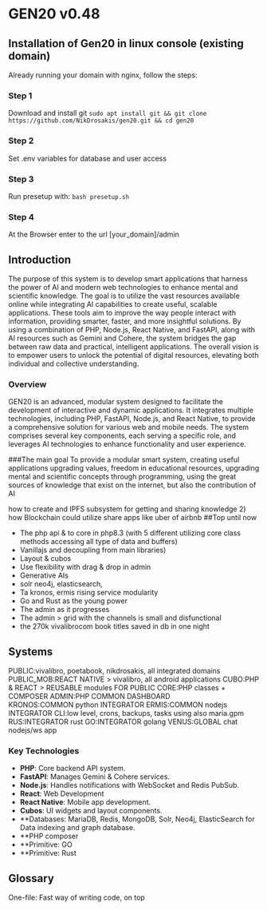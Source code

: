 # GEN20 v0.48

## Installation of Gen20 in linux console (existing domain) 
Already running your domain with nginx, follow the steps:
### Step 1
Download and install git 
```sudo apt install git && git clone https://github.com/NikDrosakis/gen20.git && cd gen20``` 

### Step 2
Set .env variables for database and user access 

### Step 3
Run presetup with: 
```bash presetup.sh``` 

### Step 4
At the Browser enter to the url  [your_domain]/admin

## Introduction
The purpose of this system is to develop smart applications that harness the power of AI and modern web technologies to enhance mental and scientific knowledge. The goal is to utilize the vast resources available online while integrating AI capabilities to create useful, scalable applications. These tools aim to improve the way people interact with information, providing smarter, faster, and more insightful solutions.
By using a combination of PHP, Node.js, React Native, and FastAPI, along with AI resources such as Gemini and Cohere, the system bridges the gap between raw data and practical, intelligent applications. The overall vision is to empower users to unlock the potential of digital resources, elevating both individual and collective understanding.

### Overview
GEN20 is an advanced, modular system designed to facilitate the development of interactive and dynamic applications. It integrates multiple technologies, including PHP, FastAPI, Node.js, and React Native, to provide a comprehensive solution for various web and mobile needs. The system comprises several key components, each serving a specific role, and leverages AI technologies to enhance functionality and user experience.

###The main goal
To provide a modular smart system, creating useful applications upgrading values, freedom in educational resources, upgrading mental and scientific concepts through programming, using the great sources of knowledge that exist on the internet, but also the contribution of AI

how to create and IPFS subsystem for getting and sharing knowledge 2) how Blockchain could utilize share apps like uber of airbnb
##Top until now
- The php api & to core in php8.3 (with 5 different utilizing core class methods accessing all type of data and buffers)
- Vanillajs and decoupling from main libraries)
- Layout & cubos
- Use flexibility with drag & drop in admin
- Generative AIs
- solr neo4j, elasticsearch,
- Ta kronos, ermis rising service modularity
- Go and Rust as the young power
- The admin as it progresses
- The admin > grid with the channels is small and disfunctional
- the 270k vivalibrocom book titles saved in db in one night

## Systems
PUBLIC:vivalibro, poetabook, nikdrosakis, all integrated domains
PUBLIC_MOB:REACT NATIVE > vivalibro, all android applications
CUBO:PHP & REACT > REUSABLE modules FOR PUBLIC
CORE:PHP classes + COMPOSER
ADMIN:PHP COMMON DASHBOARD  
KRONOS:COMMON python INTEGRATOR
ERMIS:COMMON nodejs INTEGRATOR
CLI:low level, crons, backups, tasks using also maria.gpm
RUS:INTEGRATOR rust
GO:INTEGRATOR golang
VENUS:GLOBAL chat nodejs/ws app


### Key Technologies

- **PHP**: Core backend API system.
- **FastAPI**: Manages Gemini & Cohere services.
- **Node.js**: Handles notifications with WebSocket and Redis PubSub.
- **React**: Web Development
- **React Native**: Mobile app development.
- **Cubos**: UI widgets and layout components.
- **Databases: MariaDB, Redis, MongoDB, Solr, Neo4j, ElasticSearch for Data indexing and graph database.
- **PHP composer
- **Primitive: GO
- **Primitive: Rust

## Glossary
One-file: Fast way of writing code, on top <style>, <php/html code> <script> needs bundling from the very beginning. Fails all the time. Bundler sketched but still no time to create.
vlweb: Vivalibro is the first project of GEN20. Creating library through mobile app and custom classifications, uses internet open recourses.
vlmob: The vivalibro app written in Expo Go React Native. Uses also FETCH() api for connection with PHP API and connected with ermis WS notifications.
Cubos: UI Public widgets creating the Layout.
Layout: drag and drop cubos in the public website mockup  in the first page of Admin.cms
Combos: reusable components, in PUBLIC & ADMIN
API: main API, is PHP through the Core PHP system. Has a lot of different
GPY: FastAPI currently handles Gemini & Cohere as sudo services.
ermis: Nodejs subsystem that handles notifications with WebSocket (both public and ADMIN) currently through Redis PubSub. wannabe event-driven, currently all the subsystms are empowered with services & a lot of MVP detailed work.
ADMIN: The common dashboard of the system, grid styled/divided in 7 channels. Manager of all systems with and extra CMS page for all the publc needs. Utilizes in many cases Sortable for drag&drop.
GPM: Admin main subsystem for packaging and management, uses the Maria.gpm relational db to store data. Task process, task management with ermis.table, Github workflows, logging, cron jobs mostly with bash shell files and with the Core.GPM php class.
CORE: core.Gaia is the mother abstracted class. core.Maria is the more useful class, translated to GPY for APY uses, and to Golang for the baby GO, but not still implemented. Updated to PHP8.3 & to vanilla js.
Gaia.js is the only js library, else CDNs.


## Timetable/Timeschedule
Month 1: Foundations and Data Acquisition:
Great Progress: Laying the groundwork for VLMOB, VLWEB, installing databases (Solr, Neo4j), and acquiring a significant dataset are huge wins.
Month 2: Admin Panel & Modularity:
Solid Direction: Refactoring ADMIN with the GaiaCMS dashboard, introducing CUBO and async buffers, centralizing core logic, and exploring APIs and AI are excellent steps toward a more maintainable and scalable system.
Month 3: CI/CD, Docker, and Refinement:
Focus on Automation and Tooling: GPM development, dockerization, workflows, and initial kronos/ermis work are crucial for efficiency and deployment.
Experimentation (AI): Trying out 5 AI setups shows your commitment to exploring new technologies.
Rewrites and Relationship Refactoring: These efforts indicate you're actively improving and simplifying your codebase.
Key Bottleneck:
"One file style": This approach makes development faster, but the need for a bundler and a staging server introduces complexity and slows down testing and deployment.
10 Key Focus Areas for Month 4:
Stabilize API Gateway ( Address the API issues to create a reliable backend. Investigate:
Logging: Increase logging on the kronos service to get detailed insights into the requests, errors, and the state of the system.
Error Handling: Improve error handling in kronos to catch exceptions, log errors, and provide more informative error messages to clients.
Performance Monitoring: Use tools or services to monitor the performance of your API. Look for bottlenecks and optimize as needed.
Streamline Bundler:
Complete  Finalize your bundler script, focusing on:
Robust handling of PHP, CSS, JavaScript, and CDN links.
Secure HTML generation (sanitizing user input and dynamic output).
Minification or optimization for production (optional but beneficial).
Create Build Process: Set up an automated build process using a simple shell script or task runner to execute build.php efficiently.
Set Up Staging Server:
Clone of Dev: Create a staging server that mirrors your development environment as closely as possible.
Deployment: Streamline the deployment process to the staging server (manual for now, then potentially automate it with GitHub Actions).
Focus on Core Cubos:
Prioritize: Identify the most important cubos for your initial launch and focus on perfecting them.
Robustness and Testability: Ensure these core cubos have good error handling, are thoroughly tested, and are optimized for performance.
Simplify JavaScript (:
Reusability: Review and refactor your JavaScript code to improve modularity and reusability across different parts of your frontend.
Reduce Dependencies: If possible, reduce reliance on external libraries (like jQuery) to decrease your application's size and loading times.
Re-evaluate Unsuccessful AI resources:
Identify Roadblocks: Determine the reasons for the unsuccessful AI setups.
Alternative Approaches: Explore alternative APIs or solutions to achieve the AI functionality you need.
Localization (ADMIN):
Complete Refactoring: Finish the localization rebuilding in your ADMIN system.
User Authentication and Authorization:
Secure Access: Implement authentication and authorization mechanisms for your website and API.
Choose the Right Approach: Research different authentication strategies (e.g., sessions, JWTs, OAuth) and select the best one for your needs.
Basic User Testing:
Get Feedback Early: Get feedback from potential users (friends, family, beta testers) to identify usability issues or areas for improvement.
Documentation:
Start with Systems & API Documentation: Prioritize documenting your API endpoints, as this will be essential for any third-party resources.
Timeline for Launch:
It's impossible to give an accurate timeline without more information about the remaining work and your desired feature set for the launch.
Aim for an MVP (Minimum Viable Product): Prioritize the essential features that provide core value to users, and launch with a smaller feature set rather than trying to build everything at once.


## Cubos
1. Elegant search (neo4j, solr)
2. Personalized Recommendations Cubo:
   Purpose: Suggest books to users based on their reading history, preferences, and ratings. Features: Collaborative filtering: Recommend books liked by similar users.
   Content-based filtering: Recommend books based on the genre, authors, or topics of books the user has enjoyed. Display personalized recommendations on the user's dashboard or library page.
   Αυτό μπορεί να λειτουργεί ως εξής… δείχνεις 10 διαφορετικα βιβλία και ζητάς τα Preferences για να φτιάξεις το προφιλ , Πολύ καλό και εύκολο δημιουργεί ένα user_preferences με μία λίστα writer + classification που είναι πιο κοντά
3. Reading Challenge Cubo:
   Purpose: Motivate users to read more by setting reading goals and participating in challenges. Features: Allow users to create custom challenges (e.g., read 10 books in a month).
   Provide pre-set challenges (e.g., genre-specific, classic literature).
   Track reading progress.
   Display badges or achievements for completing challenges.
4. Book Discussion Cubo:  Discussion Cubo
   Purpose: Foster a community around reading by enabling discussions about books.
   Features: Forums or comment sections for individual books.
   Book clubs or group discussions. Allow users to rate and review books.
5. Quote of the Day Cubo Book Promote
   Purpose: Inspire users with daily book quotes. Features:
   Display a random quote from a book in the user's library or a curated selection.
   Allow users to share quotes on social media.
6. Author Spotlight Cubo:
   Purpose: Highlight authors and their works. Features: Feature a different author each day or week. Display biography, bibliography, and links to the author's books in your database.
   Suggest related authors.
7. Genre Explorer Cubo:
   Purpose: Help users discover new genres and books they might enjoy. Features:
   Visually display different genres (e.g., using a word cloud or interactive map).
   Provide curated lists or recommendations for each genre. Allow users to explore subgenres.
8. Virtual Bookshelf Cubo:
   Purpose: Provide a visually appealing way for users to organize and display their library.
   Features: Drag-and-drop interface to arrange books on virtual shelves. Allow users to categorize books by genre, author, or custom tags.
9. Reading Progress Tracker Cubo:
   Purpose: Help users track their reading progress across multiple books Features:
   Allow users to mark books as "currently reading", "read", "want to read".
   Set reading goals and deadlines. Visualize reading progress (e.g., using a progress bar).
10. Book Stats and Insights Cubo:
    Purpose: Provide users with interesting statistics and insights about their reading habits.
    Features: Total books read. Average books per month. Favorite genres. Most read authors.
    Visualize data with charts or graphs.


## Gaisystem Ethics
Login is already cubos, rating is cubo ? the comment? normally yes. They have ui stand-alone function, their difference is the position and the versatility, that's why they entered the components. They are dependent entities, and there are dozens of such mechanisms. How does the system recognize them in order to develop them. Now he doesn't recognize them. smaller satellite pieces that exist through the others and give a value to the cubos. So the components cubo > compo are added to the cubos setup. So a slideshow or cubo search1 can have a rating ?.
Login/signup page + login cubo are different, signup can have different parts in main + embed cubo.
The main on the pages is their name. Add the mbefore, mafter positions to the layout.
The project admin > main with its non cms admins in main as book_admin,
What must be removed from the projects, the cubos pieces, for example the search in books, is cubo,
vl is a cube in 7 tables + 7 pages and subpages
By the way apages goes into the ui menu
Also, now that everything is entered into databases, don't forget the resources. tree -J gives all resources in json, to search the resources
Multipurpose search on all pages in a format compatible with solr & neo4j
Some cubos don't have a certain shape, they might be buttons.
Public main is written as pages to distinguish the topic. eg book_read is written as book/read book/edit publicer/edit, book_admin is written in admin in Vivalibro > book, Vivalibro > publisher if they exist.
External resources are included in cubos if they have a separate schematic UI entity that must be used in the areas of the pages, or in components if they provide an element such as google login which is a component and not a page formation cube. This is also the relationship cubos compo, i.e. the cubo is structural of a page, not main.
So the hierarchy is projects > pages (main) > cubos > compos . the project same level as the systems. The systems have their own basic db, domain (or nginx) or app with the aim of serving the projects.
The body, headers leave the class, metadata, links etc. are created
Since relationally the cubo is something from pages how the vivalibro piece is a cubo. cubo is agnostic while vivalibro public is php. The cubo doesn't care about the pages, the two-way logic from the cubos to the pages and from the pages to the cubos will confuse the schema too much and waste more time. The solution is the project which is an autonomous mechanism with main pages/domain, it is a level below GEN20 which is an upper level.
How are the cubos that come from apis organized in admin, I have them in sub pages, but in public. To avoid separating the components.
How components become global if they are public. If the admin also uses them, eg google login, how do they become public

###summary
Component Integration: Components like login/signup are distinct but can be integrated into Cubos. Maintain separation for clarity and functionality.
Public vs. Admin: Cubos used publicly and in admin systems need clear distinction and organization.
Component Globalization: Public components used in admin should be designed for broad applicability.
Project and System Hierarchy: Projects include main pages and cubos. Systems serve projects with their own databases and domains.
API Integration: Components from APIs should be integrated into admin and public areas with clear distinctions.
Resource Management: Ensure proper organization and search capabilities for resources within the system.

# System Configuration Overview

## 1. General Setup

- **Operating System**: Debian 12
- **Programming Languages**:
    - PHP 8.3 with JIT enabled
    - Python 3.11.2 (running in a virtual environment)
    - Node.js (ermis)
    - React (Poetabook)
    - FastAPI (GPY)
    - SQL with MySQL databases
- **Web Server**: Nginx (used with FastCGI for PHP)
- **Containers**: Docker with `code-server` configured for SSL via certificates located at `/etc/letsencrypt/live/vivalibro.com`.

## 2. Projects and Workflows

- **CI/CD**: Implementing workflows for PHP (core & admin), Node.js (ermis), React (Poetabook), and FastAPI (GPY).
- **Version Control**: Git for local and remote synchronization, with custom versioning details tracked in MySQL.
- **Versioning**: Focus on tracking the number of changed/new files in the system's versioning table.
- **Cron Jobs**: Used for executing shell scripts, such as `logging.sh`, to manage automated tasks like logging.
- **Database**: Using MySQL via PHP's PDO, with dynamic database allocation for resources based on method calls.
- **API Development**: PHP API Gateway providing endpoints for HTML responses (either serialized or buffered).

## 3. Frontend/Backend Technologies

### Frontend
- **React (Poetabook)**: The front-end is React-based, with plans for a common modal solution across projects.
- **PHP Frontend**: The second project uses PHP with jQuery for form handling and modal support.
- **React Native**: You are interested in implementing a common modal solution for all platforms including React Native, PHP/jQuery, and React.

### Backend
- **FastAPI (GPY)**: Running with Uvicorn (`uvicorn main:app --host 0.0.0.0 --port 3006`).
- **PHP**: Extensive use of classes, database interaction through methods like `f()`, `select()`, `fa()`, `q()`.

## 4. Tools and Libraries

- **Swagger/OpenAPI**: Integration of Swagger annotations into PHP classes for automatic API documentation.
- **Event-Driven Architecture**: Looking towards an event-driven system to reduce future upgrades, possibly for a chat app.
- **Cubos (HTML modules)**: Used for constructing non-blocking, performant UI elements. Investigating the use of web workers.
- **Dynamic Modals**: Seeking a fast, dynamic JS content toolset that supports full-page modals with videos or dynamic content. Preferably not using Bootstrap or jQuery.

## 5. Custom Scripts and Configurations

- **PHP Scripting**:
    - Form generation script that handles different input types such as text, radio, checkbox, dropdowns, and textareas.
    - Use of PDO for database queries, with methods like `newsubmit()` for form submission and `input()` for handling input fields dynamically.

- **JavaScript**:
    - API methods dynamically assigned via closures to lock in the correct database reference for asynchronous calls.
    - The form handling script includes elements like `get()`, `newsubmit()`, `input()`, and callbacks for form submissions.

- **Logging and Cron Jobs**:
    - Cron job scripts fetch the enabled status from the database based on the script name using the basename (`SELECT enabled FROM cron_jobs WHERE script_name='$0'`).

## 6. Environment Setup

- **Docker**: Used for development with `code-server` and SSL configured for the domain `vivalibro.com`.
- **Path Configuration**: Python environment paths are managed to ensure compatibility with scripts and web servers.

## 7. Future Plans

- **Event-driven System**: Plans to make the system more event-driven, possibly for a chat application or other real-time interactions.
- **Optimization**: Minimize backend overhead by using SQL routines and functions effectively, with a focus on PHP as the primary backend for now (shelving Go implementation for later).
- **Cross-platform Compatibility**: Looking for a common modal solution that can be shared across projects, including PHP/jQuery, React, and React Native.
- **Web Workers**: Interest in incorporating web workers for non-blocking operations in the frontend (Cubos) for better performance.

## 8. Additional Notes

- **Dynamic Properties Deprecation**: Handling of PHP 8.3 warnings and fatal errors related to dynamic properties and null object references.
- **SSL Configuration**: Certificates are stored in `/etc/letsencrypt/live/vivalibro.com` for SSL setup with Docker.


## Components

### 1. **PHP Backend**
- **Versioning & Database Management**
    - Utilizes PHP 8.3 with JIT (Just-In-Time) compilation.
- **API Gateway**
    - Provides endpoints for HTML responses and handles serialization/buffering of data.
    - Integrates Swagger/OpenAPI for API documentation with annotations such as `@OA\PathItem()` and `@OA\Info()`.
- **Form Management**
    - Handles form creation with php & js library.
- **Logging & Cron Jobs**
    - Executes shell scripts using cron jobs, fetching status from databases dynamically.

### 2. **JavaScript & Node.js**
- **Dynamic API Management**
    - Employs dynamic method assignments and closures for API operations.
    - Handles caching with a low-level solution (Node.js API and FastAPI).
- **UI Components**
    - Implements a chat system with customizable HTML input and attachments.
    - Utilizes vanilla JavaScript for progress bar manipulation and dynamic UI elements.
- **Modal Solutions**
    - Focuses on dynamic JS modals for full-page content with videos or interactive elements.
    - Avoids Bootstrap or jQuery-based solutions for modals.
### 3. **FastAPI Integration**
- **API Management**
    - Runs on Uvicorn within a virtual environment.
    - Configured to manage endpoints and caching with minimal overhead.
### 4. **React & Frontend**
- **UI Development**
    - Creates professional tab headers and hierarchical tree structures for taxonomies.
    - Implements a unified frontend logic for PHP, React, and React Native projects.

- **Markdown Editing**
    - Prefers Ace Editor for Markdown and code editing due to its flexibility and features.
      Components
      The system consists of several key components:


## Implementation Details

### **Dynamic Database Management**

- Uses methods like `method_exists()` to handle dynamic database operations.
- Handles API method assignments with dynamic keys and closures.

### **Event-Driven Architecture**

- Considers using Kafka for event-driven architecture to manage API messages and system events.

### **Form Handling**
- Utilizes dynamic templates and string manipulation for form generation.
- Abstracts form handling into functions like `form.template(loopi)` to manage new and existing records.

## Development & Deployment
### **Environment Setup**
- **PHP**: Runs PHP 8.3 with JIT enabled.
- **Node.js & FastAPI**: Uses virtual environments and Uvicorn for FastAPI.
- **Debian**: Operates on Debian Bookworm.

### **CI/CD Workflows**
- **Git & Versioning**: Tracks changes and updates across different systems.
- **Docker**: Configures SSL settings and container management.

## Troubleshooting
- **Dynamic Properties Warning**: Resolve deprecation warnings related to dynamic properties in PHP.
- **Method on Null Object**: Address fatal errors related to null object method calls.

## Future Considerations

- Evaluate potential upgrades for system components to ensure compatibility with evolving technologies.
- Explore additional modular solutions and performance optimizations.

## TODOs
0. Launch Vivalibro at beta web & mobile version at v0.50.
1. **Enhance Event-Driven Architecture**
    - Explore Kafka or other event brokers to fully integrate event-driven architecture.
    - Implement additional event-driven features to improve system responsiveness and scalability.

2. **Optimize API Documentation**
    - Ensure all endpoints are properly documented with Swagger/OpenAPI annotations.
    - Address any missing annotations or inconsistencies in API documentation.

3. **Improve Modal Solutions**
    - Evaluate and implement a dynamic JS modal solution that supports full-page content and interactions.
    - Consider user feedback and performance metrics to refine the modal implementation.

4. **Expand Form Handling Abstractions**
    - Develop additional functions for handling various form scenarios and edge cases.
    - Ensure that `form.template(loopi)` can handle complex cases and large datasets.

5. **Refine Caching Mechanisms**
    - Optimize caching solutions in Node.js and FastAPI to reduce latency and improve performance.
    - Monitor and adjust caching strategies based on real-world usage and performance metrics.

6. **Update and Maintain Documentation**
    - Regularly update the documentation to reflect any changes or new features in the system.
    - Include usage examples and detailed explanations for complex features.

7. **Improve Compatibility and Testing**
    - Conduct thorough testing to ensure compatibility across different environments and setups.
    - Address any cross-platform or version-specific issues.

## Weaknesses

1. **Event-Driven Integration**
    - Current implementation might lack full integration of event-driven architecture.
    - Potential difficulty in scaling and managing events effectively without a robust system in place.

2. **Dynamic Property Warnings**
    - Encountering deprecation warnings related to dynamic properties in PHP.
    - Need to update code to align with PHP's latest standards and practices.

3. **Complex Form Handling**
    - Dynamic form generation and management can be complex and error-prone.
    - Potential challenges in maintaining and updating form templates.

4. **Modal Performance**
    - The current modal implementation might not meet performance or functionality expectations.
    - Possible limitations in handling full-page content or interactive elements.

5. **Documentation Gaps**
    - Some aspects of the API and system may lack comprehensive documentation.
    - Missing details or examples could lead to confusion or misimplementation.

## Abilities
Abilities
The system has a broad range of capabilities:
AI Integration: Combines FastAPI with Gemini and Cohere to enable advanced data processing and AI-driven features.
Custom Layouts: Through drag-and-drop Cubos, users can customize page layouts on both public and admin interfaces.
Multi-Language API: Core API in PHP, with subsystems in Node.js and Python (FastAPI), enabling cross-platform development.
Modular UI Widgets: Combos and Cubos are modular UI components that can be reused across different parts of the system.
WebSocket Notifications: Real-time notifications through Redis PubSub for both public and admin users.
Versioning & Workflow Automation: Uses GitHub workflows and cron jobs for automated task management and deployment.

1. **Dynamic Content Management**
    - Efficiently manages dynamic databases and API methods.
    - Handles API operations with flexibility and adaptability.

2. **Modular Design**
    - Supports modular design with dynamic components and interactions.
    - Provides a unified approach for managing different frontend and backend components.

3. **Advanced Form Handling**
    - Utilizes dynamic templates and string manipulation for flexible form management.
    - Abstracts complex form operations into manageable functions.

4. **Real-Time Communication**
    - Implements real-time chat systems with customizable features.
    - Provides a user-friendly interface for message input and interactions.

5. **Comprehensive API Integration**
    - Integrates various APIs (PHP, Node.js, FastAPI) for a cohesive system.
    - Utilizes caching and optimized API endpoints for improved performance.

6. **Customizable UI Components**
    - Develops professional and interactive UI components such as tab headers and tree structures.
    - Offers a range of customization options for user interfaces.

7. **Flexible Markdown Editing**
    - Supports Markdown and code editing with Ace Editor, offering flexibility and advanced features.

## Filesystem
admin

Contains core files for the admin panel, including PHP scripts, configuration files, CSS, JavaScript, and various libraries.
Includes subdirectories for components (compos), cron jobs (cron), logs (log), and shell scripts (shell).
apiv1

Handles API version 1 with endpoints organized by HTTP methods (bin), and includes Swagger documentation for API specifications.
core

Contains core PHP classes for various functionalities like administration, API, form handling, etc.
cubos

Contains various modules related to the Cubos system, such as capture, ebook, findimage, and slideshow, among others.
docker-compose.yml

Docker Compose configuration file, typically used to define and run multi-container Docker applications.
go

Contains Go source files and modules, likely related to a Go-based subsystem or utility.


## Components

### Core Components

1. **Vivalibro (vlweb & vlmob)**: The foundational project for GEN20, focusing on mobile app and web integration. It utilizes custom classifications and internet resources.

2. **Cubos**: A system for creating reusable UI components and layouts. Cubos provides modular widgets that can be dragged and dropped to build public website mockups.

3. **GPM**: Manages packaging, task processing, and logging. Utilizes Maria.gpm for relational database management.

4. **ermis**: Node.js subsystem responsible for handling notifications and attempting an event-driven architecture.

5. **GPY**: FastAPI component handling AI services like Gemini and Cohere.

### Additional Components

- **ADMIN**: The dashboard for system management, divided into 7 channels and utilizing sortable components for drag-and-drop functionality.
- **CORE**: The abstract class system of GEN20, updated to PHP 8.3 and vanilla JavaScript.

## Abilities

- **Modular UI Design**: Create and manage UI components using Cubos for both public and admin interfaces.
- **AI Integration**: Leverage FastAPI for AI services, including recommendation systems and natural language processing.
- **Real-time Notifications**: Use Node.js and Redis PubSub for real-time updates and notifications across the system.
- **Scalable Backend**: PHP and FastAPI provide a robust backend with scalable API services.
- **Data Management**: Utilize Solr for search indexing and Neo4j for graph database management.

## Todos

1. **API Gateway Stabilization**: Improve error handling, logging, and performance monitoring for the API gateway.
2. **Bundler Completion**: Finalize the bundler script for robust handling of PHP, CSS, and JavaScript.
3. **Staging Server Setup**: Create and automate a staging server to mirror the development environment.
4. **Cubos Focus**: Prioritize and perfect core Cubos for initial launch.
5. **JavaScript Refactoring**: Improve modularity and reduce dependencies in JavaScript code.
6. **AI Integration Reevaluation**: Explore alternative AI solutions if current setups are unsuccessful.
7. **Localization**: Complete the localization rebuilding in the ADMIN system.
8. **User Authentication**: Implement secure user authentication and authorization mechanisms.
9. **Basic User Testing**: Gather feedback from early users to identify usability improvements.
10. **Documentation**: Enhance API and system documentation for better integration and usage.

## Weaknesses

- **Bundler Complexity**: The "one file" approach creates complexity in testing and deployment due to the lack of a robust bundler and staging server.
- **AI Integration Challenges**: Difficulty in integrating and refining AI setups may affect the effectiveness of AI-driven features.
- **JavaScript Modularity**: Current JavaScript code may lack modularity and reusability, leading to maintenance challenges.
- **Localization Incomplete**: Incomplete localization may affect the user experience for non-English speakers.
- **Component Reusability**: Some components, like Cubos, may not be fully integrated or recognized in all parts of the system, impacting their effectiveness.

## Generative AI Text

**Title: Enhancing AI Capabilities with Generative AI in GEN20**

GEN20 is at the forefront of integrating advanced AI technologies to enhance its capabilities and offer a richer user experience. Our system employs Generative AI to drive various features, including personalized recommendations, content generation, and user interaction. By leveraging FastAPI to manage AI services like Gemini and Cohere, we ensure that our applications benefit from cutting-edge natural language processing and recommendation algorithms.

Generative AI in GEN20 allows for the creation of sophisticated recommendation engines that analyze user preferences and behavior to provide tailored suggestions. This capability is integral to our Vivalibro project, where personalized book recommendations and reading challenges enhance user engagement. Additionally, our AI-driven content generation tools can automatically create and adapt content based on user interactions, improving the relevance and quality of user experiences.

We are committed to exploring and refining AI technologies to continually improve the functionality and performance of our system. Our approach involves continuous experimentation with AI setups, optimization of existing resources, and evaluation of new AI solutions. By integrating Generative AI, GEN20 aims to provide a dynamic, responsive, and personalized environment for all users.

#Deep Plans
- Install and configure IPFS nodes on your servers or devices. IPFS (InterPlanetary File System) is a peer-to-peer network for storing and sharing data in a distributed file system.
  UI Design: Design a user-friendly interface for users to upload and access content. This could be a web application where users can drag and drop files or search for content.
  Integration: Integrate the frontend with the IPFS backend using the APIs you created. Ensure that users can easily share content by generating IPFS links.
  Metadata: Store metadata related to files on a decentralized database (like a blockchain) or use IPFS itself to store metadata.
  Search: Implement a search functionality using decentralized search engines or integrate with existing ones like Solr or Elasticsearch.
  Encryption: Encryption of sensitive data before uploading it to IPFS to ensure privacy.
  Access Control: access control mechanisms to manage who can view or upload content.
  Open Source: making system open-source to allow others to contribute and improve it.


#An other Glossary
VLMOB (Vivalibro Mobile): A React Native mobile app for cataloging and managing books using custom classifications and open resources.
VLCUBO: Public UI widgets that form the core layout elements in both public and admin pages.
ermis (WebSocket Interface): A Node.js subsystem for handling notifications and interactions across public and admin systems.
GPY: A FastAPI service integrating with external AI systems like Gemini and Cohere to handle advanced data processing and notifications.
Core API: PHP-based API that serves as the backbone, integrating with various frontend and backend systems.
GPM (Gaia Package Manager): A central subsystem for managing packages, workflows, logging, and automation.
Cubos & Components: Modular UI components for both public and admin use, forming a customizable, reusable interface.

Text for Generative AI
The system is designed to bridge the gap between human intelligence and AI, providing a platform where users can leverage the power of artificial intelligence to enhance their personal and professional knowledge. By integrating AI into the system’s core components, it opens new avenues for learning and research, dynamically updating and interacting with real-time data. Generative AI plays a crucial role in customizing content, suggesting improvements, and automating repetitive tasks, allowing users to focus on higher-level thinking and creativity.
###JAVASCRIPT LIBRARY

/*
JS library of gaia systems gs.js
vanilla javascript
from gaia.js
embedded to the start of the body before PHP encode G OBJECT
in any gaia system
adapted from gaia.js $.ajax,$.post.$.get replaced with FETCH()
no jquery, no bootstrap

* * PROPERTIES
-  basic added coo, ses,loc
- workers
- soc
- api
- apy
- callapi
- loadCumbo
- loadfile
- ui
- form
- activity

* DEPENDENCIES from cdns
- Sweetalert2 > gs.success, gs.fail
- Sortable

* * */
    var gs= {
    /*
    * BASIC
    * */
      greeklish : function (str) {
      var str = str.replace(/[\#\[\]\/\{\}\(\)\*\<\>\%\@\:\>\<\~\"\'\=\*\+\!\;\-\,\?\.\\\^\$\|]/g, "_");
      var greekLetters = [' ', 'α', 'β', 'γ', 'δ', 'ε', 'ζ', 'η', 'θ', 'ι', 'κ', 'λ', 'μ', 'ν', 'ξ', 'ο', 'π', 'ρ', 'σ', 'τ', 'υ', 'φ', 'χ', 'ψ', 'ω', 'A', 'Β', 'Γ', 'Δ', 'Ε', 'Ζ', 'Η', 'Θ', 'Ι', 'Κ', 'Λ', 'Μ', 'Ν', 'Ξ', 'Ο', 'Π', 'Ρ', 'Σ', 'Τ', 'Υ', 'Φ', 'Χ', 'Ψ', 'Ω', 'ά', 'έ', 'ή', 'ί', 'ό', 'ύ', 'ώ', 'ς'];
      var enLetters = ['_', 'a', 'v', 'g', 'd', 'e', 'z', 'i', 'th', 'i', 'k', 'l', 'm', 'n', 'x', 'o', 'p', 'r', 's', 't', 'u', 'f', 'h', 'ps', 'o', 'A', 'B', 'G', 'D', 'E', 'Z', 'I', 'Th', 'I', 'K', 'L', 'M', 'N', 'X', 'O', 'P', 'R', 'S', 'T', 'Y', 'F', 'Ch', 'Ps', 'O', 'a', 'e', 'i', 'i', 'o', 'u', 'o', 's'];
      return this.str_replace(greekLetters, enLetters, str);
      },
      date : function (format, timestamp) {
      var that = this;
      var jsdate, f;
      // Keep this here (works, but for code commented-out below for file size reasons)
      // var tal= [];
      var txt_words = [
      'Sun', 'Mon', 'Tues', 'Wednes', 'Thurs', 'Fri', 'Satur',
      'January', 'February', 'March', 'April', 'May', 'June',
      'July', 'August', 'September', 'October', 'November', 'December'
      ];
      // trailing backslash -> (dropped)
      // a backslash followed by any character (including backslash) -> the character
      // empty string -> empty string
      var formatChr = /\\?(.?)/gi;
      var formatChrCb = function (t, s) {
      return f[t] ? f[t]() : s;
      };
      var _pad = function (n, c) {
      n = String(n);
      while (n.length < c) {
      n = '0' + n;
      }
      return n;
      };
      f = {
      // Day
      d: function () { // Day of month w/leading 0; 01..31
      return _pad(f.j(), 2);
      },
      D: function () { // Shorthand day name; Mon...Sun
      return f.l()
      .slice(0, 3);
      },
      j: function () { // Day of month; 1..31
      return jsdate.getDate();
      },
      l: function () { // Full day name; Monday...Sunday
      return txt_words[f.w()] + 'day';
      },
      N: function () { // ISO-8601 day of week; 1[Mon]..7[Sun]
      return f.w() || 7;
      },
      S: function () { // Ordinal suffix for day of month; st, nd, rd, th
      var j = f.j();
      var i = j % 10;
      if (i <= 3 && parseInt((j % 100) / 10, 10) == 1) {
      i = 0;
      }
      return ['st', 'nd', 'rd'][i - 1] || 'th';
      },
      w: function () { // Day of week; 0[Sun]..6[Sat]
      return jsdate.getDay();
      },
      z: function () { // Day of year; 0..365
      var a = new Date(f.Y(), f.n() - 1, f.j());
      var b = new Date(f.Y(), 0, 1);
      return Math.round((a - b) / 864e5);
      },

            // Week
            W: function () { // ISO-8601 week number
                var a = new Date(f.Y(), f.n() - 1, f.j() - f.N() + 3);
                var b = new Date(a.getFullYear(), 0, 4);
                return _pad(1 + Math.round((a - b) / 864e5 / 7), 2);
            },

            // Month
            F: function () { // Full month name; January...December
                return txt_words[6 + f.n()];
            },
            m: function () { // Month w/leading 0; 01...12
                return _pad(f.n(), 2);
            },
            M: function () { // Shorthand month name; Jan...Dec
                return f.F()
                    .slice(0, 3);
            },
            n: function () { // Month; 1...12
                return jsdate.getMonth() + 1;
            },
            t: function () { // Days in month; 28...31
                return (new Date(f.Y(), f.n(), 0))
                    .getDate();
            },

            // Year
            L: function () { // Is leap year?; 0 or 1
                var j = f.Y();
                return j % 4 === 0 & j % 100 !== 0 | j % 400 === 0;
            },
            o: function () { // ISO-8601 year
                var n = f.n();
                var W = f.W();
                var Y = f.Y();
                return Y + (n === 12 && W < 9 ? 1 : n === 1 && W > 9 ? -1 : 0);
            },
            Y: function () { // Full year; e.g. 1980...2010
                return jsdate.getFullYear();
            },
            y: function () { // Last two digits of year; 00...99
                return f.Y()
                    .toString()
                    .slice(-2);
            },

            // Time
            a: function () { // am or pm
                return jsdate.getHours() > 11 ? 'pm' : 'am';
            },
            A: function () { // AM or PM
                return f.a()
                    .toUpperCase();
            },
            B: function () { // Swatch Internet time; 000..999
                var H = jsdate.getUTCHours() * 36e2;
                // Hours
                var i = jsdate.getUTCMinutes() * 60;
                // Minutes
                var s = jsdate.getUTCSeconds(); // Seconds
                return _pad(Math.floor((H + i + s + 36e2) / 86.4) % 1e3, 3);
            },
            g: function () { // 12-Hours; 1..12
                return f.G() % 12 || 12;
            },
            G: function () { // 24-Hours; 0..23
                return jsdate.getHours();
            },
            h: function () { // 12-Hours w/leading 0; 01..12
                return _pad(f.g(), 2);
            },
            H: function () { // 24-Hours w/leading 0; 00..23
                return _pad(f.G(), 2);
            },
            i: function () { // Minutes w/leading 0; 00..59
                return _pad(jsdate.getMinutes(), 2);
            },
            s: function () { // Seconds w/leading 0; 00..59
                return _pad(jsdate.getSeconds(), 2);
            },
            u: function () { // Microseconds; 000000-999000
                return _pad(jsdate.getMilliseconds() * 1000, 6);
            },
            // Timezone
            e: function () { // Timezone identifier; e.g. Atlantic/Azores, ...
                // The following works, but requires inclusion of the very large
                // timezone_abbreviations_list() function.
                /*              return that.date_default_timezone_get();
                 */
                throw 'Not supported (see source code of date() for timezone on how to add support)';
            },
            I: function () { // DST observed?; 0 or 1
                // Compares Jan 1 minus Jan 1 UTC to Jul 1 minus Jul 1 UTC.
                // If they are not equal, then DST is observed.
                var a = new Date(f.Y(), 0);
                // Jan 1
                var c = Date.UTC(f.Y(), 0);
                // Jan 1 UTC
                var b = new Date(f.Y(), 6);
                // Jul 1
                var d = Date.UTC(f.Y(), 6); // Jul 1 UTC
                return ((a - c) !== (b - d)) ? 1 : 0;
            },
            O: function () { // Difference to GMT in hour format; e.g. +0200
                var tzo = jsdate.getTimezoneOffset();
                var a = Math.abs(tzo);
                return (tzo > 0 ? '-' : '+') + _pad(Math.floor(a / 60) * 100 + a % 60, 4);
            },
            P: function () { // Difference to GMT w/colon; e.g. +02:00
                var O = f.O();
                return (O.substr(0, 3) + ':' + O.substr(3, 2));
            },
            T: function () {
                return 'UTC';
            },
            Z: function () { // Timezone offset in seconds (-43200...50400)
                return -jsdate.getTimezoneOffset() * 60;
            },

            // Full Date/Time
            c: function () { // ISO-8601 date.
                return 'Y-m-d\\TH:i:sP'.replace(formatChr, formatChrCb);
            },
            r: function () { // RFC 2822
                return 'D, d M Y H:i:s O'.replace(formatChr, formatChrCb);
            },
            U: function () { // Seconds since UNIX epoch
                return jsdate / 1000 | 0;
            }
      };
      this.date = function (format, timestamp) {
      that = this;
      jsdate = (timestamp === undefined ? new Date() : // Not provided
      (timestamp instanceof Date) ? new Date(timestamp) : // JS Date()
      new Date(timestamp * 1000) // UNIX timestamp (auto-convert to int)
      );
      return format.replace(formatChr, formatChrCb);
      };
      return this.date(format, timestamp);
      },
      time : function () {
      return Math.floor(Date.now() / 1e3)
      },
      ucfirst: function (string) {
      return typeof string != 'undefined' ? string.charAt(0).toUpperCase() + string.slice(1) : '';
      },
      explode : function (delimiter, string, limit) {
      if (arguments.length < 2 || typeof delimiter === 'undefined' || typeof string === 'undefined') return null;
      if (delimiter === '' || delimiter === false || delimiter === null) return false;
      if (typeof delimiter === 'function' || typeof delimiter === 'object' || typeof string === 'function' || typeof string === 'object') {
      return {
      0: ''
      };
      }
      if (delimiter === true) delimiter = '1';
      delimiter += '';
      string += '';
      var s = string.split(delimiter);
      if (typeof limit === 'undefined') return s;
      // Support for limit
      if (limit === 0) limit = 1;
      // Positive limit
      if (limit > 0) {
      if (limit >= s.length) return s;
      return s.slice(0, limit - 1)
      .concat([s.slice(limit - 1)
      .join(delimiter)
      ]);
      }
      // Negative limit
      if (-limit >= s.length) return [];
      s.splice(s.length + limit);
      return s;
      },
      implode : function (glue, pieces) {
      var i = '',
      retVal = '',
      tGlue = '';
      if (arguments.length === 1) {
      pieces = glue;
      glue = '';
      }
      if (typeof pieces === 'object') {
      if (Object.prototype.toString.call(pieces) === '[object Array]') {
      return pieces.join(glue);
      }
      for (i in pieces) {
      retVal += tGlue + pieces[i];
      tGlue = glue;
      }
      return retVal;
      }
      return pieces;
      },
      success : function (mes) {
      Swal.fire({
      title: "Success!",
      text: mes,
      icon: "success"
      });
      },
      fail : function (mes) {
      Swal.fire({
      title: "Fail!",
      text: mes,
      icon: "error"
      });
      },
      confirm : async function (mes) {
      const result = await Swal.fire({
      title: `Cormimation`,
      text:mes,
      icon: 'warning',
      showCancelButton: true,
      confirmButtonText: 'Yes!',
      cancelButtonText: 'No'
      });
      return result;
      },
      serializeArray: function (form) {
      return Array.from(new FormData(form)).map(([name, value]) => ({name, value}));
      },
      scrollToBottom : function (id) {
      const element = document.getElementById(id);
      window.scrollTo({top: element.scrollHeight, behavior: 'smooth'});
      },


//web storage
ses: function (key, value) {
var s = sessionStorage;
if (!key) {
return Object(s);
} else if (!value) {
return s.getItem(key) || false;
} else {
s.setItem(key, value);
}
},

    // Delete session storage item(s)
    sesDel: function (key) {
        if (Array.isArray(key)) {
            for (var i in key) {
                sessionStorage.removeItem(key[i]);
            }
        } else {
            sessionStorage.removeItem(key);
        }
    },

    // Clear all session storage items
    sesClear: function () {
        sessionStorage.clear();
    },
    // Get, set, or return local storage item
    local: function (key, value) {
        var s = localStorage;
        if (!key) {
            return Object(s);
        } else if (!value) {
            return s.getItem(key) || false;
        } else {
            s.setItem(key, value);
        }
    },

    // Delete local storage item(s)
    localDel: function (key) {
        if (Array.isArray(key)) {
            for (var i in key) {
                localStorage.removeItem(key[i]);
            }
        } else {
            localStorage.removeItem(key);
        }
    },

    // Clear all local storage items
    localClear: function () {
        localStorage.clear();
    },
    // Set, get, or return cookies
    coo: function (name, value, time, domain) {
    var d = document.cookie;
    var h = window.location.host.split('.');
    var base = h.length == 3 ? (h[1] + "." + h[2]) : window.location.host;

    if (!name) {
        // Return all cookies
        var cookies = d.split(';');
        var result = {};
        for (var i in cookies) {
            var pair = cookies[i].split("=");
            result[pair[0].trim()] = pair[1];
        }
        return result;
    } else if (!value) {
        // Get a specific cookie
        var result = RegExp('(^|; )' + encodeURIComponent(name) + '=([^;]*)').exec(d);
        return result ? result[2] : false;
    } else {
        // Set a cookie
        var domainPart = !domain ? (base ? ";domain=" + base : "") : ";domain=" + domain;
        if (d.indexOf(name) >= 0) {
            document.cookie = name + "=; expires=Thu, 01 Jan 1970 00:00:00 UTC" + domainPart + ";path=/;SameSite=None;Secure";
        }
        var now = new Date();
        var expireTime = !time ? now.getTime() + 1000 * 36000 * 1000 : now.getTime() + (time * 1000);
        now.setTime(expireTime);
        document.cookie = name + "=" + value + ";expires=" + now.toUTCString() + domainPart + ";path=/;SameSite=None;Secure";
    }
},

// Delete cookie(s)
cooDel: function (name, domain) {
var h = window.location.host.split('.');
var base = h.length == 3 ? (h[1] + "." + h[2]) : window.location.host;
var domainPart = !domain ? (base ? ";domain=" + '.' + base : "") : ";domain=" + domain;

    if (Array.isArray(name)) {
        for (var i in name) {
            document.cookie = name[i] + "=;" + domainPart + ";path=/;expires=Thu, 01 Jan 1970 00:00:01 GMT;max-age=0";
        }
    } else {
        document.cookie = name + "=;" + domainPart + ";path=/;expires=Thu, 01 Jan 1970 00:00:01 GMT;max-age=0";
    }
},

// Delete all cookies except the specified ones
cooDelAll: function (except) {
var cookies = document.cookie.split(";");
for (var i = 0; i < cookies.length; i++) {
var cookie = cookies[i];
var eqPos = cookie.indexOf("=");
var name = eqPos > -1 ? cookie.substr(0, eqPos).trim() : cookie.trim();
if (!except.includes(name)) {
this.cookieDel(name);
}
}
},
/**
WEB WORKERS
USAGE:
async function useWorker(params, method = 'GET', responseFormat = 'html') {
try {
const url =  your URL construction ...
const result = await gs.worker(params, method, responseFormat, url);
console.log("Worker Result:", result);
// ... (process the result) ...
} catch (error) {
console.error("Worker Error:", error);
// ... (handle the error) ...
}
}
*/

    worker : function(params, method = 'GET', responseFormat = 'html') {
        return new Promise((resolve, reject) => {
            if (window.Worker) {
                const wid = "w" + hash();
                window[wid] = new Worker("/admin/js/worker4.js");
                // Handle errors
                window[wid].onerror = (e) => {
                    reject(new Error(e.message + " (" + e.filename + ":" + e.lineno + ")"));
                };
                params.method = method;
                params.responseFormat = responseFormat;
                params.wid = wid;
                params.isWorkerRequest = true;

                window[wid].postMessage(params);

                window[wid].onmessage = (event) => {
                    resolve(event.data); // Resolve the Promise with the worker's response
                }
            } else {
                reject(new Error("Web Workers are not supported in this browser."));
            }
        });
    },
/*
* ${G.TEMPLATE}.com:${port}/${user}
* */
  soc : {
  ws: null,  // WebSocket instance
  pingInterval: null, // Ping interval handler

        start: function(uri, callback) {
            this.ws = new WebSocket(`wss://${uri}`);

            this.ws.onopen = (event) => {
                this.open(event);
                if (typeof callback === 'function') {
                    callback(); // Execute the callback if provided
                }
            };

            this.ws.onclose = (event) => this.close(event);
            this.ws.onmessage = (event) => this.get(event);
            this.ws.onerror = (error) => {
                console.error('WebSocket error:', error);
            };

            // Start periodic PING messages
            this.pingInterval = setInterval(() => {
                this.ping();
            }, 30000); // Send a ping every 30 seconds
        },

        ping: function () {
            const mes = { type: "PING", cast: "one" };
            this.send(mes);
        },

        open: function (e) {
            const user = G.my?.id || 0;
            const mes = { type: "open", text: "PING", uid: user, cast: "all" };
            this.send(mes);
        },

        close: function (e) {
            if (e.wasClean) {
                console.log("Connection closed cleanly, code=", e.code, "reason=", e.reason);
            } else {
                console.log("Connection died unexpectedly");
            }
            clearInterval(this.pingInterval); // Clear ping interval

            // Attempt to reconnect after 15 seconds
            setTimeout(() => {
                this.start().catch(err => console.error('Reconnection failed:', err));
            }, 15000);
        },

        send: function (mes) {
            // Ensure WebSocket connection is open before sending
            if (this.ws && this.ws.readyState === WebSocket.OPEN) {
                this.ws.send(JSON.stringify(mes));
            } else {
                console.error("WebSocket is not open. Unable to send message:", mes);
            }
        },

        get: function (ev) {
            const data = JSON.parse(ev.data) || ev.data;
            console.log(data);

            switch (data.type) {
                case "html":
                  const divid=document.getElementById(data.id);
                    if(divid){divid.innerHTML=data.html;}
                    break;
                case 'N':
                    for (const key in data.text) {
                        if (data.text.hasOwnProperty(key)) { // Important check for object properties
                            const elements = document.querySelectorAll(`.${key}`);
                            elements.forEach(element => {
                                const em = document.createElement('em');
                                em.textContent = data.text[key];
                                if (data.class) {
                                    em.className = data.class; // Set the class if provided
                                }
                                element.innerHTML = ''; // Clear existing content
                                element.appendChild(em);
                            });
                        }
                    }
                    break;
                case "status":
                    console.log(data);
                    break;
                case "console":
                    console.log(data);
                    break;
                case "activity":
                    gs.activity.add(data.text);
                    break;
                default:
                    console.log("Unknown message type:", data.type);
                    break;
            }
        }
  },

  /**
  APY
  executes GPY system (python fast api)
  USAGE:
  */
  apy : async function cohere(userInput) {
  try {
  const response = await fetch(`${G.SITE_URL}apy/v1/cohere/chat`, {
  method: 'POST',
  headers: {'Content-Type': 'application/json'},
  body: JSON.stringify({ user_input: userInput })
  });
  if (!response.ok) {
  throw new Error(`HTTP error! Status: ${response.status}`);
  }
  const textData = await response.text();
  return textData;  // Access the 'text' property of the response
  } catch (error) {
  console.error('Error fetching chat response:', error);
  }
  },
  /**
  callapi
  executes and gets data any core method
  USAGE:

  callapi: async function (classmethod, params) {
  try {
  const queryParams = new URLSearchParams(params).toString();
  const url = `${G.SITE_URL}api/v1/local/${classmethod}?${queryParams}`;
  console.log(url);
  const response = await fetch(url, {
  method: 'GET',
  headers: {'Content-Type': 'application/json',}
  });
  if (!response.ok) {
  throw new Error(`HTTP error! Status: ${response.status}`);
  }
  const result = await response.json();
  console.log(result)
  return result;
  } catch (error) {
  console.error("Error updating content:", error);
  }
  },    */
  callapi : {
  get: async function(classmethod, params) {
  try {
  const queryParams = new URLSearchParams(params).toString();
  const url = `${G.SITE_URL}api/v1/local/${classmethod}?${queryParams}`;
  console.log(url);
  const response = await fetch(url, {
  method: 'GET',
  headers: {'Content-Type': 'application/json',}
  });

                if (!response.ok) {
                    throw new Error(`HTTP error! Status: ${response.status}`);
                }

                const result = await response.json();
                console.log(result);
                return result;
            } catch (error) {
                console.error("Error updating content:", error);
            }
        },

        post: async function(classmethod, params) {
            try {
                const url = `${G.SITE_URL}api/v1/local/${classmethod}`;
                console.log(url);
                const response = await fetch(url, {
                    method: 'POST',
                    headers: {'Content-Type': 'application/json',},
                    body: JSON.stringify(params)
                });

                if (!response.ok) {
                    throw new Error(`HTTP error! Status: ${response.status}`);
                }

                const result = await response.json();
                console.log(result);
                return result;
            } catch (error) {
                console.error("Error updating content:", error);
            }
        }
  },
  /***
  loadCubo
  CUBO FUNCTIONALITY
  USAGE:
  */
  loadCubo: async function (wrap, url) {
  try {
  const response = await fetch(url);
  if (!response.ok) {
  //        console.log(`HTTP error: ${response.status}`);
  }
  const html = await response.text();
  //    console.log(html)
  if (html && document.querySelector(wrap)) {
  document.querySelector(wrap).innerHTML = html;
  }
  } catch (error) {
  console.warn('Error loading widget:', error);
  }
  },
  /***
  loadfile
  get BUFFERS from core API api/bin
  USAGE:
  */
  loadfile : async function (path, id) {
  try {
  const response = await fetch(`${G.SITE_URL}api/v1/bin/getfile?file=${path}`, {
  method: 'GET',
  headers: {
  'Content-Type': 'application/json',
  }
  });
  if (!response.ok) {
  throw new Error(`HTTP error! Status: ${response.status}`);
  }
  const html = await response.json();
  console.log(html)
  document.getElementById(id).innerHTML = html.data;
  } catch (error) {
  console.error("Error updating content:", error);
  }
  },

  /*
  const newpage = form.generate(params,callback).attach(id);
    * */
      form :{
      generate: async function (params) {
      // Bind the submit event to the form and handle async properly
      const html = await gs.form.get(params); // Assuming get() returns a Promise now
      document.querySelector(params.append).innerHTML = html;
      // Bind the submit event to the form and handle async properly
      await new Promise((resolve, reject) => {
      document.getElementById(params.adata).addEventListener('submit', async function(event) {
      event.preventDefault(); // Prevent default form submission
      try {
      const response = await gs.form.newsubmit(event);
      resolve(response);
      } catch (error) {
      reject(error);
      }
      });
      });
      },
      get: async function (params) {
      var ob = params;
      var inp = '', className, droplist, droptext = '';
      var board = '<form method="POST" class="gform" id="' + ob.adata + '">' +
      '<input type="hidden" name="a" value="new">' +
      '<input type="hidden" name="table" value="' + ob.adata + '">';
      var data = [];
      // Loop over the list of fields and build the form
      Object.keys(ob.list).forEach((key) => {
      var item = ob.list[key];
      ob.type = 'type' in item ? item.type : 'text';
      ob.global = item.global;
      ob.globalkey = 'globalkey' in item ? true : false; // Set the key of globals
      ob.row = 'row' in item ? item.row : '';
      data[ob.row] = typeof data[ob.row] !== 'undefined' ? data[ob.row] : '';
      ob.alias = 'alias' in item ? item.alias : ob.row;
      ob.placeholder = 'placeholder' in item ? item.placeholder : gs.ucfirst(ob.row);
      ob.value = 'value' in item ? item.value : '';
      ob.inputid = ob.row;
      ob.divid = ob.row;
      board += gs.form.input(ob, data);
      });
      board += '<button class="button2" id="' + ob.adata + '_insert" ' +
      'data-database="' + (ob.database || 'maria') + '" ' + // Default to 'maria'
      'data-formid="' + ob.adata + '" ' +
      '>DO</button></form>';
      return board;
      },

            newsubmit: async function (event) {
                event.preventDefault();
                const form = gs.serializeArray(event.target); // Get form data
                console.log(form);
                const formData = {};
                form.forEach(({name, value}) => {
                    formData[name] = value;
                });
                const database = event.target.dataset.database || 'maria'; // Get from data attribute (if needed)
                try {
                    // Make the API call
                    const response = await gs.api[database].form(formData);
                    console.log('Response:', response);
                    // Handle response (assuming success is a part of the response)
                    if (response && response.success) {
                        console.log('Form submitted successfully!');
                    } else {
                        alert('Error: ' + (response.message || 'An issue occurred.'));
                    }
                    return response; // Return the response for handling outside
                } catch (error) {
                    console.error('Submission Error:', error); // Log detailed error
                    alert('An error occurred during form submission.');
                    throw error; // Re-throw error to be caught
                }
            },

            input: function (f, data) {
                var part = '', result;
                // Handle different input types
                if (f.type === 'drop') {
                    var key;
                    var ievent = f.nature !== 'new' ? 'onchange="g.ui.form.drop(this)"' : '';
                    part = Object.keys(f.global)[0]!=0 ? `<option value=0>Select ${f.inputid}</option>` : '';
                    for (var i in f.global) {
                        key = f.globalkey ? f.global[i] : parseInt(i) + 1;
                        part += '<option value="' + i + '" ' + (i == data[f.row] ? 'selected="selected"' : '') + '>' + f.global[i] + '</option>';
                    }
                    result = `<div class="gs-span" id="${f.divid}"><label for="${f.alias}">${f.alias}</label>` +
                        (f.format === 'read'
                            ? data[f.row]
                            : `<select name="${f.row}" ${ievent} ${f.attributes} class="form-control" id="${f.inputid}">${part}</select>`) +
                        `</div>`;
                } else if (f.type === 'text' || f.type === 'number' || f.type === 'date') {
                    var string = f.type === 'date' ? date('Y-m-d', data[f.row]) : data[f.row];
                    result = `<div class="gs-span" id="${f.divid}"><label for="${f.alias}">${f.alias}</label>` +
                        (f.format === 'read'
                            ? string
                            : `<input class="form-control" name="${f.row}" placeholder="${f.placeholder}" id="${f.inputid}" type="${f.type}" value="${string}">`) +
                        `</div>`;
                } else if (f.type === 'textarea') {
                    result = `<div class="gs-span" id="${f.divid}"><label for="${f.alias}">${f.alias}</label>` +
                        (f.format === 'read'
                            ? data[f.row]
                            : `<div class="wysiwyg${f.inputid}" name="${f.row}" placeholder="${f.placeholder}" id="${f.inputid}">${g.htmlentities.decode(data[f.row])}</div>` +
                            (f.nature !== 'new' ? `<button onclick="gs.ui..form.textarea(this,this.previousSibling)" class="btn btn-default" id="submit_${f.inputid}">Save</button>` : '')) +
                        `</div>`;
                }
                // Add more input types as needed
                return result;
            },

            reset_inputs: function (array) {
                for (let i = 0; i < array.length; i++) {
                    document.querySelector(array[i]).value = '';
                }
            },

            template: async function (loopi, table, type, database) {
                let html = '';
                // Append the form submit button only for new entries
                if (type === 'new') {
                    html += `<form method="POST" data-database="${database}" id="new_${table}form">
              <input type="hidden" name="table" value="${table}">`;
                    var templated = loopi;
                } else {
                    var templated = loopi;
                }
                // If loopi is 'new', replace placeholders with default values for a new form
                const templateLines = templated.split('\n');
                templateLines.forEach(line => {
                    if (type === 'new') {
                        // Remove placeholders for new entries
                        html += line.replace(/\${loopi\..*?}/g, '')
                                .replace('undefined', '0')
                            + '\n';
                    } else {
                        // Replace placeholders with data from 'loopi' for existing entries
                        for (const key in loopi) { // Iterate through the loopi object
                            const placeholder = `\${loopi.${key}}`;
                            const value = loopi[key];
                            line = line.replace(new RegExp(placeholder, 'g'), value);
                        }
                        html += line + '\n';
                    }
                });
                if (type == 'new') {
                    html += `<button class="button" id="new_${table}_submit">Submit</button>
             </form>`;
                }
                //return inside the container
                return `<div id="new${table}box" class="${table}-box">${html}</div>`;
            }
  },

  ui: {
  opener:function(n, t) {
  var e = document.getElementById(n);
  if (typeof t !== 'undefined' && t === 'close') {
  e.style.display = 'none';
  } else {
  e.style.display = e.style.display === 'none' || e.style.display === '' ? 'block' : 'none';
  }
  },
  editor:function(textareaId) {
  const textarea = document.getElementById(textareaId);
  const editorId = `gseditor-${textareaId}`;

            // Create the contenteditable div
            const editor = document.createElement('div');
            editor.id = editorId;
            editor.contentEditable = true;
            editor.style.minHeight = '150px';
            textarea.parentNode.insertBefore(editor, textarea);

            // Create the toolbar
            const toolbar = document.createElement('div');
            toolbar.classList.add('toolbar');
            toolbar.id = `gseditor-${textareaId}`;
            editor.appendChild(toolbar);
            // Create and append buttons to the toolbar
            const buttons = [
                { tag: 'strong', html: '<b>B</b>' },
                { tag: 'em',     html: '<em>I</em>' },
                { tag: 'h2',     html: '<h2>H2</h2>', id: 'h2Button' },
                { tag: 'h3',     html: '<h3>H3</h3>', id: 'h3Button' },
                { tag: 'p',      html: '<p>P</p>', id: 'pButton' },
            ];
            buttons.forEach(buttonData => {
                const button = document.createElement('button');
                button.innerHTML = buttonData.html;
                if (buttonData.id) {
                    button.id = buttonData.id;
                }
                button.addEventListener('click', () => wrapSelection(textarea, `<${buttonData.tag}>`, `</${buttonData.tag}>`));
                toolbar.appendChild(button);
            });
            // Initialize the editor's content
            editor.textContent = textarea.value;
            // Update the textarea on input
            editor.addEventListener('input', () => {
                textarea.value = editor.innerHTML;
            });
            // Wrap selected text with tags
            function wrapSelection(textarea, startTag, endTag) {
                const selectionStart = textarea.selectionStart;
                const selectionEnd = textarea.selectionEnd;
                const selectedText = textarea.value.substring(selectionStart, selectionEnd);

                textarea.value =
                    textarea.value.substring(0, selectionStart) +
                    startTag + selectedText + endTag +
                    textarea.value.substring(selectionEnd);

                // Restore the cursor position (optional)
                textarea.selectionStart = selectionStart + startTag.length;
                textarea.selectionEnd = selectionEnd + startTag.length;
                textarea.focus();
            }
        },
table: {
execute: function (divid, query, data, row, node) {
if (row == "delete") {
var id = divid.replace('delete', '');
var q = gs.vareplace(query, data);
gs.db().func('query', q, function (res) {
if (res == 'yes') {
const element = document.getElementById(node + id);
if (element) {
element.remove();
}
}
});
}
},
get: function (f) {
var topbar = '';
/*
TOP BAR
1) from date to date selection all tables have creation and modified date
2) search table
3) counter
4) order by label
5) pagination
*/
topbar += '<div class="board_id_container">' +
'<button style="float:left;margin: 0.5%;display:flex;justify-content: center;" onclick="gs.ui.table.reset()" class="btn btn-default btn-sm">Reset</button>' +
'<input type="text" id="search" style="width: 78%; margin: 0.5% 0 10px 0;display:flex;justify-content: center;float: left;" onkeyup=" gs.ui.table.search(this)" placeholder="search" value="' + (!coo('search') ? '' : gs.coo('search')) + '" class="form-control input-sm">' +
'<div class="toFromTitle">' +
'<span>Registered from:</span><input style="display:inline-block;width:62%" style="margin: 6px;" type="date" onchange="gs.ui.table.dateselection(this)" value="' + (!coo('date' + f.adata + 'from') ? '' : gs.coo('date' + f.adata + 'from')) + '" id="date' + f.adata + 'from" class="form-control input-sm"></div>' +
'<div class="toFromTitle">' +
'<span>Until:</span><input style="display:inline-block;width:74%" type="date" style="margin: 6px;"  class="form-control input-sm" onchange="gs.ui.table.dateselection(this)" value="' + (!coo('date' + f.adata + 'to') ? '' : gs.coo('date' + f.adata + 'to')) + '" id="date' + f.adata + 'to"></div>' +
'<div class="label1"><span id="counter"></span> ' + G.sub + ' <span id="order_label"></span></div>' +
'<div id="pagination" class="paginikCon"></div>' +
'</div>';

                //HEAD OF TABLE
                var board = '';
                var append = 'append' in f ? f.append : (G.dsh ? '.gs-sidepanel' : '#main_window');

                for (var h in f.list) {
                    if (f.list[h].type != "img") {
                        board += '<th><button onclick="gs.ui.table.orderby(this);" data-orderby="' + f.list[h].row + '" class="orderby" id="order_' + f.list[h].row + '">' + f.list[h].row + '</button></th>';
                    } else {
                        board += '<th>' + f.list[h].row + '</th>';
                    }
                }
                // Create the HTML string
                const htmlString = topbar +
                    '<table class="TFtable">' +
                    '<tr class="board_titles">' + board + '</tr>' +
                    '<tbody id="' + f.adata + '"></tbody>' +
                    '</table>';

// Create a temporary container to hold the HTML string
const tempContainer = document.createElement('div');
tempContainer.innerHTML = htmlString;

// Append the created elements to the target container
const targetContainer = document.querySelector(append);
if (targetContainer) {
while (tempContainer.firstChild) {
targetContainer.appendChild(tempContainer.firstChild);
}
}
//read the loop
this.loop(f);
},
//reset button table
reset: function () {
//delete inputs
gs.coo.del('date' + gs.f.adata + 'from');
gs.coo.del('date' + gs.f.adata + 'to');
gs.coo.del('search');

                //clean inputs
                document.getElementById('search').value = '';
                document.getElementById('date' + gs.f.adata + 'from').value = '';
                document.getElementById('date' + gs.f.adata + 'to').value = '';
                //reset
                gs.ui.reset('#' + gs.f.adata);
                this.loop(s.f);
            },
            updateProgressBar(percentage) {
                // Update the progress bar width and aria-valuenow attribute
                const progressBar = document.getElementById('progressBar');
                if (progressBar) {
                    progressBar.style.width = percentage + '%';
                    progressBar.setAttribute('aria-valuenow', percentage);
                }
// Update the progress text
const progressText = document.getElementById('progressText');
if (progressText) {
progressText.textContent = percentage + '%';
}
// Log progress
console.log('Progress: ' + percentage + '%');
// Check if progress is 100%
if (percentage === 100) {
// Set a timeout to reset the progress bar after 2 seconds (2000 milliseconds)
setTimeout(function () {
// Reset the progress bar width and aria-valuenow attribute
const progressBar = document.getElementById('progressBar');
if (progressBar) {
progressBar.style.width = '0%';
progressBar.setAttribute('aria-valuenow', '0');
}

// Reset the progress text
const progressText = document.getElementById('progressText');
if (progressText) {
progressText.textContent = '0%';
}
}, 2000);
}
},//ORDER BY
orderby: function (obj) {
var name = obj.id.replace('order_', '')
var cookiename = gs.explode('_', obj.id)[0];
gs.ui.reset('#' + gs.f.adata);
gs.f.order[1] = gs.f.order[0] == name ? (s.f.order[1] == "DESC" ? "ASC" : "DESC") : "ASC";
gs.f.order[0] = name;
gs.coo(G.mode + '_' + cookiename, gs.f.order[0] + " " + gs.f.order[1]);
this.loop(s.f);
},
//DATE SELECTION
dateselection: function (obj) {
gs.coo(obj.id, obj.value)
gs.f.datauserfrom = obj.value;
gs.ui.reset('#' + gs.f.adata);
this.loop(s.f);
},
//list search
search: function (obj) {
gs.coo('search', obj.value);
// cookieSet('userlist_page',1)
gs.ui.reset('#' + gs.f.adata);
this.loop(s.f)
},
//set photos
get_imgs: function (obj) {
$.ajax({
type: 'GET',
url: gs.ajaxfile,
data: {a: 'get_imgs', b: obj.ids, c: obj.mediagrpid},
dataType: 'json',
success: function (imgs) {
// console.log(imgs)
for (var i in imgs) {
// console.log(i + ':' + imgs[i])
const imageElement = document.getElementById('fimage' + i);
if (imageElement) {
imageElement.src = gG.UPLOADS + imgs[i];
}
}
}
});
},
//TABLE LOOP
loop: function (f) {
var row, nature, divid, event, label, type, query, h, href, datarow, images = 0, board = '', ids = [],
mediagrpid;
var order = "ORDER BY " + (coo(G.mode + '_order') != false ? gs.coo(G.mode + '_order') : f.order.join(" "));
f.page = 'page' in f ? f.page : 1;
f.dateuserfrom = 'datefrom' in f ? f.page : "";
// console.log(f.dateuserfrom)
f.dateuserto = 'dateto' in f ? f.page : "";
$.ajax({
type: 'GET',
url: gs.ajaxfile,
data: {a: f.fetch[0], b: f.fetch[1], order: order, page: f.page, table: f.adata},
dataType: 'json',
success: function (data) {
// console.log(data[0].query)
// console.log(data)
if (data != 'No') {

                            for (var i in data) {
                                board += '<tr id="line' + data[i].id + '">';
                                for (var j in f.list) {
                                    row = 'row' in f.list[j] ? f.list[j].row : '';
                                    datarow = 'global' in f.list[j] ? f.list[j].global[data[i][row]] : data[i][row];
                                    type = 'type' in f.list[j] ? f.list[j].type : '';
                                    nature = 'nature' in f.list[j] ? f.list[j].nature : '';
                                    label = 'label' in f.list[j] ? f.list[j].label : row;
                                    query = 'query' in f.list[j] ? f.list[j].query : '';
                                    href = 'href' in f.list[j] ? (f.list[j].href) : '';
                                    event = 'event' in f.list[j] ? (f.list[j].event) : '';
                                    divid = row + data[i].id;
                                    //TYPES
                                    if (type == 'a') {
                                        if (nature != 'edit') {
                                            board += '<td><a href="' + gs.vareplace(href, data[i]) + '">' + data[i][row] + '</a></td>';
                                        } else {
                                            board += '<td><a href="' + gs.vareplace(href, data[i]) + '"><input id="' + divid + '" type="text" value="' + data[i][row] + '"></a></td>';
                                        }
                                    } else if (type == 'img') {
                                        // ids.push(data[i].id);
                                        // images=1;
                                        // mediagrpid = f.list[j].mediagrpid;
                                        board += '<td><img id="' + divid + '" src="' + (typeof data[i][row] != 'undefined' && data[i][row] != null ? gG.UPLOADS + data[i][row] : gs.siteurl + 'gaia/img/post.jpg') + '" width="30" height="30"></td>';
                                    } else if (type == 'button') {
                                        board += '<td><button id="' + divid + '" value="' + data[i].id + '" name="' + query + '" title="' + row + '" class="btn btn-default btn-xs" onclick="s.ui.table.execute(this.id,this.name,this.value,this.title)">' + label + '</button></td>';
                                    } else if (type == 'date') {
                                        board += '<td id="' + divid + '">' + gs.date('Y-m-d, H:i', datarow) + '</td>';
                                    } else {
                                        if (nature != 'edit') {
                                            board += '<td id="' + divid + '"><span id="' + divid + '">' + datarow + '</span></td>';
                                        } else {
                                            board += '<td><input ' + divid + '" type="text" value="' + datarow + '"></td>';
                                        }
                                    }
                                }
                                board += '</tr>';
                            }
                            const boardElement = document.querySelector(board);
                            const container = document.getElementById(f.adata);

                            if (boardElement && container) {
                                container.appendChild(boardElement);
                            }
                        } else {
                            gs.ui.reset('#pagination');
                            // Create a new <tr> element
                            const newRow = document.createElement('tr');
                            newRow.textContent = 'No results!';
// Select the target container
const container = document.getElementById(f.adata);

                            if (container) {
                                container.appendChild(newRow);
                            }
                        }

                        //APPEND SORT, COUNTER, PAGINATION
                        // Update the counter text
                        const counter = document.getElementById('counter');
                        if (counter) {
                            counter.textContent = data[0].count;
                        }

// Update the order label text
const orderLabel = document.getElementById('order_label');
if (orderLabel) {
orderLabel.textContent = order + " - page: " + f.page;
}

                        if (typeof (data[0].count) != 'undefined') {
                            gs.ui.pagination.get(f.pagenum, data[0].count, gG.is.pagin);
                        }

                        //if img exist
                        // if(images==1) {
                        //     gs.ui.table.get_imgs({ids: ids.join(","), mediagrpid: mediagrpid});
                        // }

                    },
                    error: function (xhr, status, error) {
                        console.log(error);
                        console.log(xhr.textStatus)
                        console.log('error ' + status);
                    }
                });

            },
            editable: function (id) {
                // console.log(id)
                // Find the <td> element with the specified ID
                const cell = document.querySelector('td[id="' + id + '"]');
                if (cell) {
                    // Create the new input element
                    const input = document.createElement('input');
                    input.id = id;
                    input.value = 'drosakis111';

                    // Clear the existing content and append the new input element
                    cell.innerHTML = '';
                    cell.appendChild(input);
                }

            }
        },
        checkedAll: function (form) {
            var checked = false;
            var aa = document.getElementById('form');
            if (checked == false) {
                checked = true
            } else {
                checked = false
            }
            for (var i = 0; i < aa.elements.length; i++) {
                aa.elements[i].checked = checked;
            }
        },
        /*
         data[0] : direction : previous || next
         data[1] : db table to check for direction
         data[2] : get parameter
         data[3] : current get value
         data[4] : redirect body
         */
        goto: function (data) {
            var index, direct, value = parseInt(data[3]);

            gs.db().func('fetchList1', data[2] + ',' + data[1] + ',' + 'ORDER BY id', function (list) {
                //  console.log(list)
                if (typeof (data[0]) != 'number') {
                    for (var i = 0; i < list.length; i++) list[i] = parseInt(list[i], 10);
                }
                index = list.indexOf(value);
                if (index >= 0 && index < list.length) {
                    if (data[0] == 'previous') {
                        direct = typeof list[index - 1] != 'undefined' ? list[index - 1] : list[list.length - 1];
                    } else if (data[0] == 'next') {
                        direct = typeof list[index + 1] != 'undefined' ? list[index + 1] : list[0];
                    }
                }
                location.href = data[4] + direct;
            });
        },

        //insert a div with id in a div to make it draggable with the #main_window
        modal : function(options) {
            const defaults = { title: "", message: "Message!", closeButton: true, scrollable: false };
            const settings = Object.assign({}, defaults, options);

            const modal = document.createElement('div');
            modal.id = 'printModal';
            modal.classList.add('modal'); // Assuming you have CSS for a '.modal' class

            // Use template literals for more readable HTML
            modal.innerHTML = `
        <div class="modal-dialog">
          <div class="modal-content">
            <div class="modal-header">
              ${settings.title ? `<h4 class="modal-title">${settings.title}</h4>` : ''}
              <button type="button" class="close" data-dismiss="modal">×</button>
            </div>
            <div class="modal-body" ${settings.scrollable ? 'style="max-height: 420px; overflow-y: auto;"' : ''}> 
              ${settings.message} 
            </div>
            ${settings.closeButton ? `
            <div class="modal-footer">
              <button type="button" class="btn btn-primary" data-dismiss="modal">Close</button>
            </div>` : ''}
          </div>
        </div>
        `;

            document.body.prepend(modal);
            // Modal Show/Hide Functionality (without Bootstrap.js)
            modal.style.display = 'block'; // Show modal

            const closeButton = modal.querySelector('.close');
            if (closeButton) {
                closeButton.addEventListener('click', () => {
                    modal.style.display = 'none';  // Hide modal
                });
            }
            // Close modal when clicking outside the content area
            window.addEventListener('click', (event) => {
                if (event.target === modal) {
                    modal.style.display = 'none';
                }
            });

            // Add Print Functionality (if needed)
            const printButton = modal.querySelector('.print-button');
            if (printButton && settings.printButton) {
                printButton.addEventListener('click', () => {
                    // ... implement print logic for the modal content ...
                });
            }
        },
        //type :  info |  danger | success | warning
        notify: function (type, title, message, url) {
            $.notify({
                // options
                icon: 'glyphicon glyphicon-' + type + '-sign',
                title: title,
                message: message,
                url: url,
                target: '_blank'
            }, {
                // settings
                element: 'body',
                position: null,
                type: type,
                allow_dismiss: true,
                newest_on_top: false,
                showProgressbar: false,
                placement: {
                    from: "bottom",
                    align: "left"
                },
                offset: 20,
                spacing: 10,
                z_index: 1031,
                delay: 5000,
                timer: 1000,
                url_target: '_blank',
                mouse_over: null,
                animate: {
                    enter: 'animated fadeInDown',
                    exit: 'animated fadeOutUp'
                },
                onShow: null,
                onShown: null,
                onClose: null,
                onClosed: null,
                icon_type: 'class',
                template: '<div data-notify="container" class="col-xs-11 col-sm-3 alert alert-{0}" role="alert">' +
                    '<button type="button" aria-hidden="true" class="close" data-notify="dismiss">×</button>' +
                    '<span data-notify="icon"></span> ' +
                    '<span data-notify="title">{1}</span> ' +
                    // '<span data-notify="message">{2}</span>' +
                    '<div class="progress" data-notify="progressbar">' +
                    '<div class="progress-bar progress-bar-{0}" role="progressbar" aria-valuenow="0" aria-valuemin="0" aria-valuemax="100" style="width: 0%;"></div>' +
                    '</div>' +
                    (!url ? '' : '<a href="{3}" target="{4}" data-notify="url"></a>') +
                    '</div>'
            });
        },
        notification: {
            permission: function () {
                // Let's check if the browser supports notifications
                if (!("Notification" in window)) {
                    console.log("This browser does not support desktop notification");
                }

                // Let's check whether notification permissions have already been granted
                else if (Notification.permission === "granted") {
                    // If it's okay let's create a notification
                    console.log('notication granted');
                }

                // Otherwise, we need to ask the user for permission
                else if (Notification.permission !== "denied") {
                    Notification.requestPermission(function (permission) {
                        // If the user accepts, let's create a notification
                        if (permission === "granted") {
                            console.log('notication granted');
                            // var notification = new Notification("Hi there!");
                        }
                    });
                }

                // At last, if the user has denied notifications, and you
                // want to be respectful there is no need to bother them any more.
                Notification.requestPermission().then(function (result) {
                    console.log(result);
                });
            },
            set: function (activity, body, icon, title, link) {
                var n;
                var link = link;
                if (activity == 1) {
                    var options = {
                        body: body,
                        icon: icon
                    };
                    n = new Notification(title, options);
                    n.onclick = function () {
                        window.open(link);
                    };
                } else if (activity == 0) {
                    if (typeof (n) != 'undefined') n.close();
                }
            },
            unset: function () {

            }
        },
        pagination2: function (current, total_results, results_per_page) {
            var current = parseInt(current);
            var last = Math.ceil(total_results / results_per_page);
            var previous = current != 1 ? '<button id="page_' + (parseInt(current) - 1) + '" class="glyphicon glyphicon-chevron-left"></button>' : '';
            var firstb = '<button id="page_1">1</button>';
            var list = '';
            var starting = current <= 5 ? 2 : current - 4;
            var ending = last < 10 ? last : (current <= 5 ? 10
                    : (
                        current == last
                            ? last :
                            (
                                last - current >= 4
                                    ? current + 4
                                    : current + (last - current)
                            )
                    )
            );
            for (var i = starting; i <= ending; i++) {
                list += '<button id="page_' + i + '">' + i + '</button>';
            }
            // var lastb = last >= 10 && current!=last ? '<button id="page_'+last+'">Last</button>':'';
            var lastb = '';
            var next = current != last ? '<button id="page_' + (parseInt(current) + 1) + '" class="glyphicon glyphicon-chevron-right"></button>' : '';
            var pagination = '<div class="pagin">' + previous + firstb + list + lastb + next + '</div>';

            const paginationElement = document.getElementById('pagination');
            if (paginationElement) {
                paginationElement.innerHTML = pagination; // Update the inner HTML
            }
            //set selected page
            $('#page_' + current).addClass('pageSelected'); //selected
        },
        pagination: {
            get: function (current, total_results, results_per_page, loopname) {
                var loopname = !loopname ? '' : loopname;
                gs.ui.reset('#pagination');
                var last = Math.ceil(total_results / results_per_page);
                var previous = current != 1 ? '<button value="' + loopname + '" onclick="s.ui.pagination.page(this)" id="page_' + (parseInt(current) - 1) + '" class="glyphicon glyphicon-chevron-left"></button>' : '';
                var firstb = '<button value="' + loopname + '" onclick="s.ui.pagination.page(this)" id="page_1">1</button>';
                var list = '';
                var starting = current <= 5 ? 2 : current - 4;
                var ending = last < 10 ? last : (current <= 5 ? 10 : (current == last ? last : (last - current >= 4 ? current + 4 : current + (last - current))));

                for (var i = starting; i <= ending; i++) {
                    list += '<button value="' + loopname + '" onclick="s.ui.pagination.page(this)" id="page_' + i + '">' + i + '</button>';
                }

                var lastb = last >= 10 && current != last ? '<button value="' + loopname + '" onclick="s.ui.pagination.page(this)" id="page_' + last + '">Last</button>' : '';
                var next = current != last ? '<button value="' + loopname + '" onclick="s.ui.pagination.page(this)" id="page_' + (parseInt(current) + 1) + '" class="glyphicon glyphicon-chevron-right"></button>' : '';

                $('#pagination').html('<div class="pagin">' + previous + firstb + list + lastb + next + '</div>');
                //set selected page
                $('#page_' + current).addClass('pageSelected'); //selected
            },
            page: function (obj) {
                var exp = gs.explode('_', obj.id);
                // gs.f.page = exp[1];
                // console.log(exp)
                gs.coo(obj.value + '_page', exp[1]);
                // gs.ui.reset('#' + gs.f.adata);
                gs.ui.reset('#' + obj.value);
                var name = obj.value + 'list';
                //	console.log(name);
                window[name]();
                //s.ui.list.get(obj.value);
                //s.ui.table.loop(s.f);
            }
        },
        reset: function (div) {
            $(div).html('');
        },
        set_attr: function (name, value, div) {
            var tag = _(div);
            var att = document.createAttribute(name);
            att.value = value;
            tag.setAttributeNode(att);
        },
        /*
         * Switcher hides/shows one/more divs
         * @div Array OR String ie toggles visibility of one/more divs with another
         * @display block, inline-block etc
         * @effect no effect just open-close, fade, slide
         * */
        switcher: function (div, effect, display = 'block') {
            if (Array.isArray(div)) {
                const [readid, editid] = div;
                const editElement = document.querySelector(editid);
                const readElement = document.querySelector(readid);

                if (getComputedStyle(readElement).display === 'none') {
                    if (effect) {
                        if (effect === 'fade') {
                            // Fade effect
                            editElement.style.transition = 'opacity 0.5s';
                            readElement.style.transition = 'opacity 0.5s';
                            editElement.style.opacity = '0';
                            readElement.style.opacity = '1';
                            setTimeout(() => {
                                editElement.style.display = 'none';
                                readElement.style.display = display;
                                readElement.style.opacity = ''; // Reset opacity for future transitions
                            }, 500); // Match the transition duration
                        } else {
                            // Other effects, assume not predefined
                            editElement.style.display = 'none';
                            readElement.style.display = display;
                        }
                    } else {
                        editElement.style.display = 'none';
                        readElement.style.display = display;
                    }
                } else {
                    if (effect) {
                        if (effect === 'fade') {
                            // Fade out/in effect
                            readElement.style.transition = 'opacity 0.5s';
                            editElement.style.transition = 'opacity 0.5s';
                            readElement.style.opacity = '0';
                            editElement.style.opacity = '1';
                            setTimeout(() => {
                                readElement.style.display = 'none';
                                editElement.style.display = display;
                                editElement.style.opacity = ''; // Reset opacity for future transitions
                            }, 500); // Match the transition duration
                        } else {
                            // Other effects, assume not predefined
                            readElement.style.display = 'none';
                            editElement.style.display = display;
                        }
                    } else {
                        readElement.style.display = 'none';
                        editElement.style.display = display;
                    }
                }
            } else {
                const editElement = document.querySelector(div);
                if (getComputedStyle(editElement).display === 'none') {
                    if (!effect) {
                        editElement.style.display = display;
                    } else if (effect === 'fade') {
                        // Fade in effect
                        editElement.style.transition = 'opacity 0.5s';
                        editElement.style.opacity = '1';
                        editElement.style.display = display;
                        setTimeout(() => {
                            editElement.style.opacity = ''; // Reset opacity for future transitions
                        }, 500); // Match the transition duration
                    } else if (effect === 'slide') {
                        // Slide effect (simplified example)
                        editElement.style.transition = 'max-height 0.5s ease-out';
                        editElement.style.maxHeight = editElement.scrollHeight + 'px';
                        editElement.style.overflow = 'hidden';
                        setTimeout(() => {
                            editElement.style.display = display;
                            editElement.style.maxHeight = '';
                        }, 500); // Match the transition duration
                    }
                } else {
                    if (!effect) {
                        editElement.style.display = 'none';
                    } else if (effect === 'fade') {
                        // Fade out effect
                        editElement.style.transition = 'opacity 0.5s';
                        editElement.style.opacity = '0';
                        setTimeout(() => {
                            editElement.style.display = 'none';
                            editElement.style.opacity = ''; // Reset opacity for future transitions
                        }, 500); // Match the transition duration
                    } else if (effect === 'slide') {
                        // Slide effect (simplified example)
                        editElement.style.transition = 'max-height 0.5s ease-in';
                        editElement.style.maxHeight = editElement.scrollHeight + 'px';
                        setTimeout(() => {
                            editElement.style.display = 'none';
                            editElement.style.maxHeight = '';
                        }, 500); // Match the transition duration
                    }
                }
            }
        },
//table produces TABLES- * type:  a | img | button | date * update if img gs.db().func, add hidden mediagrp
tree: function () {
// Hide all subfolders at startup
document.querySelectorAll(".filedir UL").forEach(ul => ul.style.display = 'none');
// Expand/collapse on click
document.querySelectorAll(".tree-dir A").forEach(anchor => {
anchor.addEventListener('click', function (event) {
const ul = this.parentNode.querySelector("UL:first-of-type");
if (ul) {
ul.style.transition = 'max-height 0.3s ease'; // Add transition for slide effect
if (ul.style.display === 'none') {
ul.style.display = 'block';
ul.style.maxHeight = ul.scrollHeight + 'px'; // Set maxHeight for slide down
} else {
ul.style.maxHeight = '0'; // Set maxHeight to 0 for slide up
setTimeout(() => {
ul.style.display = 'none'; // Hide element after sliding up
}, 300); // Match transition duration
}
}
if (this.parentNode.classList.contains('tree-dir')) {
event.preventDefault();
}
});
});
},
viewer: {
img: function () {
// Collect all image URLs
const hrefs = [];
const pattern = /^(http|https|ftp)/;  // Exclude https
document.querySelectorAll('.viewImage').forEach(function (el) {
const href = el.getAttribute('href');
if (href !== '/admin/img/myface.jpg' && href !== '') {
hrefs.push(href);
}
});
// Remove duplicates
const uniqueHrefs = [...new Set(hrefs)];

                // Open modal image viewer
                document.addEventListener('click', function (e) {
                    if (e.target.matches('.viewImage, .viewVideo')) {
                        e.preventDefault();
                        const imgHref = e.target.getAttribute('href');
                        const imgid = e.target.parentElement.getAttribute('id');

                        // Get index of current image
                        const index = uniqueHrefs.indexOf(imgHref);

                        // Create modal HTML
                        const modalHtml = `
                    <div class="myPhotosGallery" id="modal${imgid}">
                        <div id="prev_${imgid}" class="arrowGalleryL"></div>
                        <img id="img_${imgid}" src="${imgHref}" width="100%">
                        <div id="next_${imgid}" class="arrowGalleryR"></div>
                        <div class="viewTitle"></div>
                    </div>`;

                        // Create and display the modal
                        const modal = document.createElement('div');
                        modal.innerHTML = modalHtml;
                        modal.classList.add('modal');
                        document.body.appendChild(modal);

                        // Set title with image counter
                        const viewCounter = document.getElementById('viewCounter');
                        viewCounter.textContent = `${index + 1} / ${uniqueHrefs.length}`;
                    }
                });

                // Handle image navigation (left/right)
                document.addEventListener('click', function (e) {
                    if (e.target.matches('.arrowGalleryR, .arrowGalleryL')) {
                        const imgid = e.target.parentElement.getAttribute('id').replace('modal', '');
                        const img = document.getElementById(`img_${imgid}`);
                        const href = img.getAttribute('src');

                        // Get current index and direction
                        const index = uniqueHrefs.indexOf(href);
                        const direction = e.target.classList.contains('arrowGalleryR') ? 'R' : 'L';

                        // Calculate new index
                        const newIndex = direction === 'R'
                            ? (index === uniqueHrefs.length - 1 ? 0 : index + 1)
                            : (index === 0 ? uniqueHrefs.length - 1 : index - 1);

                        // Update image and counter
                        document.getElementById('viewCounter').textContent = `${newIndex + 1} / ${uniqueHrefs.length}`;
                        img.style.opacity = 0;
                        setTimeout(function () {
                            img.setAttribute('src', uniqueHrefs[newIndex]);
                            img.style.opacity = 1;
                        }, 300); // Match transition duration
                    }
                });
            }
        },        /*
         * PDF VIEWER - DOWNLOADER
         * just add the class view-pdf and follow this time of format
         * <a class="printGrey  btn-primary view-pdf" href="https://"+document.domain+"/print/post.php?uname=upvolume&amp;pname=art18" id="print_12183" title="art18"></a>
         *
         * */
        pdf: function () {
            document.addEventListener('click', function (e) {
                if (e.target.matches('.view-pdf')) {
                    e.preventDefault();

                    var pdfLink = e.target.getAttribute('href');
                    var iframe = `<div class="iframe-container"><iframe src="${pdfLink}" width="100%" height="600px"></iframe></div>`;

                    // Create modal
                    var modal = document.createElement('div');
                    modal.classList.add('modal');
                    modal.innerHTML = `
                <div class="modal-content">
                    <div class="modal-header">
                        <h2>${e.target.getAttribute('title')}</h2>
                        <button class="modal-close">&times;</button>
                    </div>
                    <div class="modal-body">
                        ${iframe}
                    </div>
                    <div class="modal-footer">
                        <button class="print-button">Print</button>
                    </div>
                </div>`;

                    document.body.appendChild(modal);

                    // Print button functionality
                    modal.querySelector('.print-button').addEventListener('click', function () {
                        var iframe = modal.querySelector('iframe');
                        iframe.contentWindow.print();
                    });

                    // Close button functionality
                    modal.querySelector('.modal-close').addEventListener('click', function () {
                        document.body.removeChild(modal);
                    });

                    return false;
                }
            });
        }
    },

    /**
     ActivityManager
     notification manager from ermis system
     USAGE: gs.activity.init();
     */
    activity : {
        maxVisibleActivities: 5,
        totalActivitiesToShow: 10,
        activities: [],
        activitySet: new Set(),
        currentIndex: 0,

        init() {
            document.getElementById('show-more-btn').addEventListener('click', () => {
                this.toggleActivityVisibility();
            });
        },

        add(text) {
            if (this.activitySet.has(text)) {
                console.log('Activity already exists, skipping:', text);
                return;
            }

            const activityList = document.getElementById('activity-list');
            const newActivity = document.createElement('div');
            newActivity.classList.add('activity');
            newActivity.textContent = text;

            // Prepend new activity to the start of the list
            activityList.insertBefore(newActivity, activityList.firstChild);

            this.activities.unshift(newActivity); // Add to the start of the array
            this.activitySet.add(text);

            // Remove the oldest activity if the total number exceeds the limit
            if (this.activities.length > this.totalActivitiesToShow) {
                const removed = this.activities.pop(); // Remove from the end of the array
                this.activitySet.delete(removed.textContent);
                removed.remove();
            }

            this.updateVisibility();
        },

        updateVisibility() {
            const visibleActivities = this.activities.slice(this.currentIndex, this.currentIndex + this.maxVisibleActivities);
            const hiddenActivities = this.activities.slice(this.currentIndex + this.maxVisibleActivities);

            visibleActivities.forEach(activity => activity.style.display = 'block');
            hiddenActivities.forEach(activity => activity.style.display = 'none');

            // Adjust button text based on visibility
            const showMoreBtn = document.getElementById('show-more-btn');
            if (hiddenActivities.length === 0) {
                showMoreBtn.textContent = '▲ Show Less';
            } else {
                showMoreBtn.textContent = '▼ Show More';
            }
        },

        toggleActivityVisibility() {
            this.currentIndex += this.maxVisibleActivities;
            if (this.currentIndex >= this.activities.length) {
                this.currentIndex = 0; // Reset to show from the beginning if reached end
            }
            this.updateVisibility();
        }
    }
};

    /**
API
access executes core.maria method
USAGE:
*/
const baseApi = {
_request: async (fun, query, params, database) => {
const pms = { query, params: params || [] };
const url= `${G.SITE_URL}api/v1/${database}/${fun}`;
console.log(pms);
console.log(url);
try {
const response = await fetch(url, {
method: 'POST',
body: JSON.stringify(pms),
headers: { 'Content-Type': 'application/json' }
});
if (!response.ok) {
throw new Error('HTTP error ' + response.status);
}
const jsonData = await response.json();
return jsonData;
} catch (error) {
console.error('Error:', error);
throw error; // Re-throw error to be caught by caller
}
}
};

gs.api = gs.api || {};
const databases = ['maria','gpm'];
// Methods to assign
const methods = ['fa', 'f', 'fl','inse', 'q','columns','form'];
// Dynamically assign to each database
databases.forEach((db) => {
gs.api[db] = Object.assign({}, baseApi);
methods.forEach((method) => {
gs.api[db][method] = async (query, params) => { // Add `async` here
return await gs.api[db]._request(method, query, params, db);
};
});
});

## ADMIN NAVIGATION

##CORE.maria
<?php
namespace Core;
use PDO;
use PDOException;

class Maria {
    public $_db;
    public $confd;
	//connect to maria/mysql
    public function __construct(string $database = ''){
            $dbhost="localhost";
            $dbuser="root";
            $dbpass="n130177!";
            try	{
                //mysql:unix_socket=/var/run/mysqld/mysqld.sock;charset=utf8mb4;dbname=$dbname
                $this->_db = new PDO("mysql:host=$dbhost;dbname=$database",$dbuser,$dbpass,
                    array(
                        PDO::ATTR_ERRMODE,
                        PDO::ERRMODE_EXCEPTION,
                        PDO::ATTR_EMULATE_PREPARES => FALSE,
                        PDO::MYSQL_ATTR_USE_BUFFERED_QUERY,
                        PDO::MYSQL_ATTR_INIT_COMMAND => "SET NAMES 'utf8'",
                        PDO::ATTR_PERSISTENT => true
                    ));

            }	catch(PDOException $error)	{
             if ($e->getCode() == 23000) {
                    // Handle duplicate entry error specifically
                    echo "Warning: Duplicate entry for 'name'. Please try a different value or update existing one.";
                    }else{
               throw new Exception("Database connection failed: " . $error->getMessage());
               }
            }
    }

	//setting table
	public   function is(string $name): bool|string{
		$fetch = $this->admin->f("SELECT val FROM globs WHERE name=?", array($name));
		if (!empty($fetch)) {
			return urldecode($fetch['val']);
		} else {
			return false;
		}
	}
    /*
     *	Fetch MANY result
     *	Updated with memcache
     */
    public function fjsonlist($query){
        $res=$this->fa($query);		
		if (!$res) {
			return FALSE;
		}else{
			$tags=array();
			for($i=0;$i<count($res);$i++){	
				if($res[$i]['json']!='[]'){
				$jsdecod=json_decode($res[$i]['json'],true);
			if(!empty($jsdecod)){
				foreach($jsdecod as $jsid => $jsval){		
					$tags[]=trim($jsval);
						}
			}
					}		
			}
		return $tags;
		}
        $res->closeCursor();
    }
    /*
   * INSERT WITH RETURN ID ,
   * UPDATE
   * A) RETURNS FALSE,
   * B) Autoincrement with NULL or insert $id NO NEED FOR fetchMax function  
   * c) NO NEED FOR QUESTIONMARKS
     * This function   works only if we insert all params except id
     * sequential array = array('apple', 'orange', 'tomato', 'carrot');
     * associative array = array('fruit1' => 'apple',
                    'fruit2' => 'orange',
                    'veg1' => 'tomato',
                    'veg2' => 'carrot');
     * if we want to insert specified number of params we need array('uid'=>$uid,'content'=>$content,etc)
   * */
    public function inse(string $table, array $params = array(),$id=NULL): int|bool|null{
        $qmk = implode(',', array_fill(0, count($params), '?'));
        if (is_assoc($params)) {
            $rows = $k = '(' . implode(',', array_keys($params)) . ')';
            $values = "$rows VALUES ($qmk)";
            $params = array_values($params);
        } else {
            $values = count($params) != count($this->columns($table)) && $id != NULL ? "VALUES ($id,$qmk)" : "VALUES ($qmk)";
        }
        $sql= "INSERT INTO $table $values";
        try {
                $res = $this->_db->prepare($sql);
                $res->execute($params);
                if (!$res){return false;}else{
                return !$this->_db->lastInsertId() ? true: $this->_db->lastInsertId(); //CASE OF CORRECT INSERT BUT WITH NO RETURN VALUE (eg NO ID table)
                }
            } catch (PDOException $e) {
               if ($e->getCode() == 23000) {
                    echo "Duplicate entry found for 'name'. Entry was not added.";
                } else {
                    echo "Database error occurred: " . $e->getMessage();
                }
            }
    }
    /*
get max value from table
*/
    public function fetchMax(string $row, string $table, $clause = ''): int{
        $selecti = $this->f("SELECT MAX($row) as max FROM $table $clause");
        return $selecti['max'];
    }

    /*
     *
     * meta retuns table all columns and types
     * LONG -> int
     * TINY ->tinyint
     * VAR_STRING ->varchar
     * STRING -> char
     * INT24 -> mediumint
     * */
	 public function listTables():array{
        $query = $this->_db->query('SHOW TABLES');
        return $query->fetchAll(PDO::FETCH_COLUMN);
    }

    public function types($table){
        $sel=array();
        $select = $this ->_db->query("SELECT * FROM $table");
        foreach($this->columns($table) as $colid => $col) {
            $meta= $select->getColumnMeta($colid);
            $sel[$meta['name']] = $meta['native_type'];
        }
        return $sel;
    }

    public function  comments(string $table): array{
        $sel=array();
        foreach($this->columns($table) as $colid => $col) {
            $select = $this->f("SHOW full columns from $table WHERE Field='$col'");
            $sel[$select['Field']] = $select['Comment'];
        }
        return $sel;
    }
    /*
     * RETURN TABLE char, varchar, text types
     *
     * */
    public function  char_types($table){
        $res = $this->types($table);
        foreach($res as $col => $type){
            if(in_array($type,array('VAR_STRING','STRING','BLOB'))){
                $cols[] = $col;
            }
        }
        return $cols;
    }

    public function  mysql_con(string $dbhost,string $dbname,string $dbuser,string $dbpass){
        try	{
			//mysql:unix_socket=/var/run/mysqld/mysqld.sock;charset=utf8mb4;dbname=$dbname
            return new PDO("mysql:host=$dbhost;dbname=$dbname",$dbuser,$dbpass,
                array(
                    PDO::ATTR_ERRMODE,
                    PDO::ERRMODE_EXCEPTION,
                    PDO::ERRMODE_WARNING,
                    PDO::ATTR_EMULATE_PREPARES => FALSE,
					PDO::MYSQL_ATTR_USE_BUFFERED_QUERY,
                    PDO::MYSQL_ATTR_INIT_COMMAND => "SET NAMES 'utf8'",
                    PDO::ATTR_PERSISTENT => false
                ));

        }	catch(PDOException $error)	{
            return $error->getCode();
        }

    }
	public function  create_db(string $dbname,string $dbhost,string $dbuser,string $dbpass){
	try {
		$this->_db = new PDO("mysql:host=$dbhost", $dbuser, $dbpass);
		$this->_db->exec("CREATE DATABASE `$dbname`;
				CREATE USER '$dbuser'@'localhost' IDENTIFIED BY '$dbpass';
				GRANT ALL ON `$dbname`.* TO '$dbuser'@'localhost';
				FLUSH PRIVILEGES;") 
		or die(print_r($this->_db->errorInfo(), true));

	} catch (PDOException $e) {
		die("DB ERROR: ". $e->getMessage());
	}
}
    /*
     * BASIC function
     * f FETCH
     * fa FETCH ALL
     * q QUERY (INSERT AND UPDATE)
     * INS
     * exec
    */
    public function exec(string $q){
		 $s= $this->_db->exec($q);
		 return $s;
	}
	/*
	api flaw, executes even if I pass update , so it needs validation
	*/
   public function f(string $q, array $params = []): array|string|bool {
       $queryType = strtoupper(strtok(trim($q), ' ')); // Get the first word of the query
       if ($queryType !== 'SELECT') {
           // If it's not a SELECT query, return an error or handle it accordingly
           return FALSE;
       }
            $res = $this->_db->prepare($q);
            $res->execute($params);
            if (!$res) return FALSE;
            return $res->fetch(PDO::FETCH_ASSOC);
    }
    /*
    *	Fetch MANY result
    *	Updated with memcache
    */
    public function fa(string $q, array $params = array()): bool|array    {
           $queryType = strtoupper(strtok(trim($q), ' ')); // Get the first word of the query
        if ($queryType !== 'SELECT') {
                   return FALSE;
               }
		$res = $this->_db->prepare($q);
            $res->execute($params);
		if(!$res) return FALSE;
            return $res->fetchAll(PDO::FETCH_ASSOC);
    }

    /*
    *Query Method replaces standard pdo query method
    Usage: with	INSERT, UPDATE, DELETE queries
    updated $q validation for API flows
    */
    public function q(string $q, array $params = []): bool {
           $queryType = strtoupper(strtok(trim($q), ' ')); // Get the first word of the query
    if ($queryType !== 'UPDATE' && $queryType !== 'INSERT' && $queryType !== 'DELETE') {
               return FALSE;
           }
            $res = $this->_db->prepare($q);
            $res->execute($params);
            if (!$res)return FALSE;            
            return true;
    }
    //count_ results
    public function count_(string $rowt, $table, $clause = null, $params = array()): ?int {
            $result = $this->_db->prepare("SELECT COUNT($rowt) FROM $table $clause");
            $result->execute($params);
            if (!$result) return FALSE;
            return $result->fetchColumn();
    }

    //count_ results
    public function counter(string $query = null, $params = array()){
            $result = $this->_db->prepare($query);
            $result->execute($params);
            if (!$result) return FALSE;
            return $result->fetchColumn();
    }

    public function columns(string $table, bool $list=false): ?array{
	//	return array_keys(jsonget(GAIAROOT."schema.json")[$table]);
        $q = $this->_db->prepare("DESCRIBE $table");
        $q->execute();		
        return $list ? $q->fetchAll(PDO::FETCH_COLUMN) : $q->fetchAll(PDO::FETCH_ASSOC);
    }
    /*
create key->value list with two rows from database
    fPairs to replace fetchCoupleList
    UPDATE WITH PDO::FETCH_KEY_PAIR
    NEW METHOD 1
*/
    public function  fPairs(string $row1, string $row2, string $table, $clause = ''): ?array {
        return $this->_db->query("SELECT $row1,$row2 FROM $table $clause")->fetchAll(PDO::FETCH_KEY_PAIR);
    }

/*
  fUnique SELECT uid,cv.* FROM cv returns [uid]=>array(id=1,title=asdfdsf)
  for cases we want unique id to avoid for loops
  NEW METHOD 2
 * */
    public function  fUnique(string $query): ?array {
        return $this->_db->query($query)->fetchAll(PDO::FETCH_UNIQUE);
    }
    /*
      fGroup SELECT uid,id,title FROM cv returns
      [uid]=>array(
             [0]=>(id=1,title=asdfdsf)
             [1]=>
      good for nested arrays to avoid for loops
      NEW METHOD 3
     * */
    public function  fGroup($query): ?array {
        return $this->_db->query($query)->fetchAll(PDO::FETCH_GROUP);
    }
    /*
      fPairs to replace fetchList and fetchRowList
      returns a simple array list
      NEW METHOD 4
     * */
    public function  fList(string|array $rows, string $table, $clause = ''): ?array {
        return $this->_db->query("SELECT $rows from $table $clause")->fetchAll(PDO::FETCH_COLUMN);
    }

    //FAST NEW function   FROM CMS CLASS
    //update of fetchRowList and fetchCoupleList
    public function  fetchList($rows, string $table, $clause=''): ?array {
        $list=array();
        //fetchRowList
        if(is_array($rows)){
            $row1=$rows[0];$row2=$rows[1];
            $fetch=$this->fa("SELECT $row1,$row2 FROM $table $clause");
            if(!empty($fetch)) {
                $row1 = strpos($row1, '.') !== false ? explode('.', $row1)[1] : $row1;
                $row2 = strpos($row2, '.') !== false ? explode('.', $row2)[1] : $row2;
                for ($i = 0; $i < count($fetch); $i++) {
                    $list[$fetch[$i][$row1]] = $fetch[$i][$row2];
                }
            }else{return false;}
            //fetchCoupleList
        }else{
            $fetch=$this->fa("SELECT $rows FROM $table $clause");
            if(!empty($fetch)) {
                for ($i = 0; $i < count($fetch); $i++) {
                    $list[] = $fetch[$i][$rows];
                }
            }else{return false;}
        }
        return $list;
    }

    public function truncate(string $table){
            $q = $this->_db->exec("TRUNCATE TABLE $table");
    }

    public function fetchList1(array $rows): ?array{
        if(is_array($rows)){
            $fetch=$this->fa("SELECT {$rows[0]} FROM {$rows[1]} {$rows[2]}");
            for($i=0;$i<count($fetch);$i++){
                $list[]=strpos($rows[0], '.') !== false	? $fetch[$i][explode('.',$rows[0])[1]] : $fetch[$i][$rows[0]];
            }
        }
        return $list;
    }
    //update of fetchRowList and fetchCoupleList
    public function fl(string|array $rows, string $table, $clause=''): bool|array{
            $list = array();
            //fetchRowList
            if (is_array($rows)) {
                //fetchCoupleList
                $row1 = $rows[0];
                $row2 = $rows[1];
                $fetch = $this->fa("SELECT $row1,$row2 FROM $table $clause");
                if (!empty($fetch)) {
                    for ($i = 0; $i < count($fetch); $i++) {
                        $list[$fetch[$i][$row1]] = $fetch[$i][$row2];
                    }
                    return $list;
                } else {
                    return false;
                }
            } else {
      //FETCHrOWLIST
                $fetch = $this->fa("SELECT $rows FROM $table $clause");
                if (!empty($fetch)) {
                    for ($i = 0; $i < count($fetch); $i++) {
                        $list[] = $fetch[$i][$rows];
                    }
                    return $list;
                } else {
                    return false;
                }
            }
    }

    //only for maria
    protected function trigger_list(){
        $triggers = $this->fetchAll("SHOW TRIGGERS");
        $list=array();
        if(!empty($triggers)) {
            for ($i = 0; $i < count($triggers); $i++) {
                $list[] = $triggers[$i]['Trigger'];
            }
        }
        return $list;
      }

  public function form(array $form, array $params=[]): int|false {
          // 1. Get table name from form data
          $table = $form['table'] ?? '';
          if (empty($table)) {
              error_log("Error: Missing 'table' parameter in form data.");
              return false;
          }
          // 2. Remove the 'table' element from the data to be inserted
          unset($form['table']);
          unset($form['a']);
        //  $sanitizedForm = $this->sanitizeFormData($form);
          return $this->inse($table,$form);
      }

       private function sanitizeFormData(array $form): array {
              $sanitizedData = [];
              foreach ($form as $key => $value) {
                  // Example: basic string sanitization (adapt as needed for your data types)
                  $sanitizedData[$key] = htmlspecialchars(strip_tags($value), ENT_QUOTES, 'UTF-8');
              }
              return $sanitizedData;
          }

}


##ermis INDEX 
// index.js
const express = require('express');
const swaggerUi = require("swagger-ui-express");
const swaggerDocs = require("./swagger.json");
const path = require('path'); // Import the path module
const config = require('./config.json');
const { setupWebSocket } = require('./services/ws');  // Import WebSocket setup function

//const openaiRouter = require('./services/openai/start');
//const aistudio = require('./services/aistudio/start');
//const huggingface = require('./services/huggingface/start');
const app = express();
const fs = require("fs"),
    {promisify} = require("util"),
    https = require('https'),
    cors = require("cors"),
    cookieParser = require('cookie-parser'),
    compression = require('compression'),
    bodyParser = require("body-parser");
const privateKey = fs.readFileSync('/etc/letsencrypt/live/'+config.domain+'/privkey.pem', 'utf8'),certificate = fs.readFileSync( '/etc/letsencrypt/live/'+config.domain+'/fullchain.pem', 'utf8'),credentials = {key: privateKey, cert: certificate};
const fun = require("./services/gaia/functions");

// Import the API routes
app.use(express.static("public"));
app.use(cookieParser());

app.use(cors({credentials: true, origin: config.whitelist}));
app.use((err, req, res, next) => {
    console.error(err.stack);
    res.status(500).send('Something broke!');
});
app.use(bodyParser.urlencoded({limit: '300mb', extended: true}));
app.use(express.json());


//resources
const apiRouter = require('./services/gaia/start');
const timetableRouter = require('./services/timetable/timetableRouter');
const openaiRoutes = require('./services/openai/routes');
const aistudio = require('./services/aistudio/routes');
const botpressRouter = require('./services/botpress/test1'); // Import the Botpress route
const huggingface = require('./services/huggingface/start'); // Import the Botpress route
const test = require('./services/test/start'); // Import the Botpress route
const rapidapi = require('./services/rapidapi/start'); // Import the Botpress route

//includes
app.use('/ermis/v1/gaia',apiRouter);
app.use('/ermis/v1/timetable', timetableRouter);
app.use('/ermis/v1/openai', openaiRoutes);
app.use('/ermis/v1/chatgpt', aistudio);
app.use('/ermis/v1/botpress', botpressRouter); // Use Botpress route
app.use('/ermis/v1/hug', huggingface); // Use Botpress route
app.use('/ermis/v1/test', test); // Use test route
app.use('/ermis/v1/rapidapi', rapidapi); // Use test route
// Serve Swagger UI
app.use("/ermis/v1/docs", swaggerUi.serve, swaggerUi.setup(swaggerDocs));

//app.use('/ermis/v1/openai', openaiRouter);
//app.use('/ermis/v1/aistudio', aistudio);
//app.use('/ermis/v1/huggingface', huggingface);
//  AI Service Routes

//const watsonRoutes = require('./services/watson/routes');
// New routes for AI services
//app.use('/ermis/v1/watson', watsonRoutes);
//app.get('/chat', (req, res) => {
  //  res.sendFile(path.join(__dirname, 'public', 'chat.html'));
//});

const server = https.createServer(credentials, app);
setupWebSocket(server);
server.listen("3010", function () {
    console.log('Server listening on port ' + "3010");
});

##GPY MAIN.PY
import redis
from fastapi import FastAPI, WebSocket
from fastapi.middleware.cors import CORSMiddleware
from core.Maria import Maria
from pysolr import Solr
from config import settings

#resources
from services.cohere.routes import router as cohere_route
#from services.solr.routes import router as solr_route
from services.gemini.routes import router as gemini_route
#from services.tensorflow.routes import router as tensorflow_route
#from services.haystack.routes import router as haystack_route
#from services.langchain.routes import router as langchain_route
#from services.openai.routes import router as openai_route
from services.gaia.routes import router as gaia_route

#start fastapi
app = FastAPI(title="Gaia PYthon Resource (Kronos)",docs_url="/apy/v1/docs", redoc_url="/apy/v1/redoc",openapi_url="/apy/v1/openapi.json")
# Add CORS middleware
app.add_middleware(
    CORSMiddleware,
    allow_origins=["*"], # Allow requests from this origin
    allow_credentials=True,
    allow_methods=["*"],
    allow_headers=["*"],
)

# Initialize Redis client
#redis_client = redis.Redis(host='localhost', port=6379, password='yjF1f7uiHttcp')

#includes
app.include_router(cohere_route, prefix="/apy/v1/cohere")
#app.include_router(solr_route, prefix="/apy/v1/solr")
app.include_router(gemini_route, prefix="/apy/v1/gemini")
#app.include_router(tensorflow_route, prefix="/apy/v1/tensorflow")
#app.include_router(haystack_route, prefix="/apy/v1/haystack")
#app.include_router(langchain_route, prefix="/apy/v1/langchain")
#app.include_router(openai_route, prefix="/apy/v1/openai")
app.include_router(gaia_route, prefix="/apy/v1/gaia")

#WSManager Initialize
#ws_manager = WSManager(settings.REDIS_URL)
#@app.websocket("/ws/{client_id}")
#async def websocket_endpoint(websocket: WebSocket, client_id: str):
#    await ws_manager.connect(websocket, client_id)
@app.on_event("startup")
async def startup():
    app.state.maria_vivalibro = Maria(settings.DATABASE_VIVALIBRO)
    app.state.maria_gpm = Maria(settings.DATABASE_GPM)
    app.state.solr = Solr(settings.DATABASE_SOLR_VIVALIBRO)

if __name__ == '__main__':
    import uvicorn

    uvicorn.run(
        "main:app",
        host=settings.HOST,
        port=settings.PORT,
        reload=True,  # Enable auto-reload for development
        log_level=settings.LOG_LEVEL
    )


